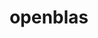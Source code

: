---
title: "openblas"
layout: cache
categories: [package, develop]
meta: {"compilers": ["apple-clang@16.0.0", "apple-clang@17.0.0", "gcc@11.1.0", "gcc@11.4.0", "gcc@12.3.0", "gcc@13.2.0", "gcc@13.3.0", "gcc@7.5.0", "gcc@9.4.0", "intel-oneapi-compilers@2025.1.0"], "num_specs": 242, "num_specs_by_stack": {"build_systems": 2, "data-vis-sdk": 19, "e4s": 6, "e4s-neoverse-v2": 36, "e4s-oneapi": 46, "e4s-rocm-external": 18, "hep": 19, "ml-darwin-aarch64-mps": 22, "ml-linux-aarch64-cpu": 19, "ml-linux-aarch64-cuda": 19, "ml-linux-x86_64-cpu": 19, "ml-linux-x86_64-cuda": 19, "ml-linux-x86_64-rocm": 3, "radiuss": 2, "root": 242, "tutorial": 59}, "oss": ["sequoia", "ubuntu18.04", "ubuntu20.04", "ubuntu22.04", "ubuntu24.04"], "platforms": ["darwin", "linux"], "stacks": ["build_systems", "data-vis-sdk", "e4s", "e4s-neoverse-v2", "e4s-oneapi", "e4s-rocm-external", "hep", "ml-darwin-aarch64-mps", "ml-linux-aarch64-cpu", "ml-linux-aarch64-cuda", "ml-linux-x86_64-cpu", "ml-linux-x86_64-cuda", "ml-linux-x86_64-rocm", "radiuss", "root", "tutorial"], "targets": ["aarch64", "neoverse_v2", "x86_64_v3"], "versions": ["0.3.29", "0.3.30"]}
spec_details: [{"compiler": "intel-oneapi-compilers@2025.1.0", "hash": "25smpz3oulbsar37scy6a2qhbrsk2waz", "os": "ubuntu22.04", "platform": "linux", "size": "-", "stacks": ["e4s-oneapi", "root"], "target": "x86_64_v3", "variants": ["~bignuma", "build_system=makefile", "~consistent_fpcsr", "+dynamic_dispatch", "+fortran", "~ilp64", "+locking", "+pic", "+shared", "symbol_suffix=none", "threads=openmp"], "versions": ["0.3.29"]}, {"compiler": "gcc@11.4.0", "hash": "26h64pcdr3k456424ueuvjtcdpxtq3d5", "os": "ubuntu22.04", "platform": "linux", "size": "-", "stacks": ["hep", "root", "tutorial"], "target": "x86_64_v3", "variants": ["~bignuma", "build_system=makefile", "~consistent_fpcsr", "+dynamic_dispatch", "+fortran", "~ilp64", "+locking", "+pic", "+shared", "symbol_suffix=none", "threads=none"], "versions": ["0.3.29"]}, {"compiler": "gcc@13.2.0", "hash": "275yg7vsiz4unfhbbjrwjqc6grbzm2sv", "os": "ubuntu24.04", "platform": "linux", "size": "-", "stacks": ["ml-linux-aarch64-cpu", "ml-linux-aarch64-cuda", "root"], "target": "aarch64", "variants": ["~bignuma", "build_system=makefile", "~consistent_fpcsr", "+dynamic_dispatch", "+fortran", "~ilp64", "+locking", "+pic", "+shared", "symbol_suffix=none", "threads=none"], "versions": ["0.3.30"]}, {"compiler": "gcc@11.4.0", "hash": "2g6kpiip3saf2kzqdmsdreku5oyen22g", "os": "ubuntu22.04", "platform": "linux", "size": "-", "stacks": ["e4s-rocm-external", "root"], "target": "x86_64_v3", "variants": ["~bignuma", "build_system=makefile", "~consistent_fpcsr", "+dynamic_dispatch", "+fortran", "~ilp64", "+locking", "+pic", "+shared", "symbol_suffix=none", "threads=openmp"], "versions": ["0.3.29"]}, {"compiler": "gcc@11.4.0", "hash": "2h4lhknph4awqjykb4b35yttymsxdkri", "os": "ubuntu22.04", "platform": "linux", "size": "-", "stacks": ["e4s-neoverse-v2", "root"], "target": "neoverse_v2", "variants": ["~bignuma", "build_system=makefile", "~consistent_fpcsr", "+dynamic_dispatch", "+fortran", "~ilp64", "+locking", "+pic", "+shared", "symbol_suffix=none", "threads=openmp"], "versions": ["0.3.29"]}, {"compiler": "gcc@13.2.0", "hash": "2huqdbahgu3kdf4r2tjc2lhrxfvqto3b", "os": "ubuntu24.04", "platform": "linux", "size": "-", "stacks": ["ml-linux-aarch64-cpu", "ml-linux-aarch64-cuda", "root"], "target": "aarch64", "variants": ["~bignuma", "build_system=makefile", "~consistent_fpcsr", "+dynamic_dispatch", "+fortran", "~ilp64", "+locking", "+pic", "+shared", "symbol_suffix=none", "threads=none"], "versions": ["0.3.29"]}, {"compiler": "gcc@12.3.0", "hash": "2pz6xtejhxg3ltwrgbdzgyhmrmo5aeud", "os": "ubuntu22.04", "platform": "linux", "size": "-", "stacks": ["root", "tutorial"], "target": "x86_64_v3", "variants": ["~bignuma", "build_system=makefile", "~consistent_fpcsr", "+dynamic_dispatch", "+fortran", "~ilp64", "+locking", "+pic", "+shared", "symbol_suffix=none", "threads=openmp"], "versions": ["0.3.29"]}, {"compiler": "gcc@13.2.0", "hash": "2x4be3bh7ep5hjbjkmjjdir56olhtypb", "os": "ubuntu24.04", "platform": "linux", "size": "-", "stacks": ["ml-linux-aarch64-cpu", "ml-linux-aarch64-cuda", "root"], "target": "aarch64", "variants": ["~bignuma", "build_system=makefile", "~consistent_fpcsr", "+dynamic_dispatch", "+fortran", "~ilp64", "+locking", "+pic", "+shared", "symbol_suffix=none", "threads=none"], "versions": ["0.3.29"]}, {"compiler": "gcc@12.3.0", "hash": "3h6akcj4utqwv5w6jnq7ff7cyth7alao", "os": "ubuntu22.04", "platform": "linux", "size": "-", "stacks": ["root", "tutorial"], "target": "x86_64_v3", "variants": ["~bignuma", "build_system=makefile", "~consistent_fpcsr", "+dynamic_dispatch", "+fortran", "~ilp64", "+locking", "+pic", "+shared", "symbol_suffix=none", "threads=none"], "versions": ["0.3.29"]}, {"compiler": "intel-oneapi-compilers@2025.1.0", "hash": "3hja5bdj5hkqjplndutckn2xf76i2qxk", "os": "ubuntu22.04", "platform": "linux", "size": "-", "stacks": ["e4s-oneapi", "root"], "target": "x86_64_v3", "variants": ["~bignuma", "build_system=makefile", "~consistent_fpcsr", "+dynamic_dispatch", "+fortran", "~ilp64", "+locking", "+pic", "~shared", "symbol_suffix=none", "threads=openmp"], "versions": ["0.3.29"]}, {"compiler": "intel-oneapi-compilers@2025.1.0", "hash": "3kivwm2thzle44d37y3yu7kji2udkn32", "os": "ubuntu22.04", "platform": "linux", "size": "-", "stacks": ["e4s-oneapi", "root"], "target": "x86_64_v3", "variants": ["~bignuma", "build_system=makefile", "~consistent_fpcsr", "+dynamic_dispatch", "+fortran", "~ilp64", "+locking", "+pic", "~shared", "symbol_suffix=none", "threads=openmp"], "versions": ["0.3.29"]}, {"compiler": "gcc@12.3.0", "hash": "3lybcq3hy5jewhf52e5bbpabvmdy5uwq", "os": "ubuntu22.04", "platform": "linux", "size": "-", "stacks": ["root", "tutorial"], "target": "x86_64_v3", "variants": ["~bignuma", "build_system=makefile", "~consistent_fpcsr", "+dynamic_dispatch", "+fortran", "~ilp64", "+locking", "+pic", "+shared", "symbol_suffix=none", "threads=none"], "versions": ["0.3.29"]}, {"compiler": "gcc@11.4.0", "hash": "3okm4tqcz5c2v3c3iie2zwym2ki3vv26", "os": "ubuntu22.04", "platform": "linux", "size": "-", "stacks": ["e4s-neoverse-v2", "root"], "target": "neoverse_v2", "variants": ["~bignuma", "build_system=makefile", "~consistent_fpcsr", "+dynamic_dispatch", "+fortran", "~ilp64", "+locking", "+pic", "+shared", "symbol_suffix=none", "threads=openmp"], "versions": ["0.3.29"]}, {"compiler": "gcc@11.1.0", "hash": "3xm4selshu5dd634oes2cnptbc2vsqa4", "os": "ubuntu20.04", "platform": "linux", "size": "-", "stacks": ["data-vis-sdk", "root"], "target": "x86_64_v3", "variants": ["~bignuma", "build_system=makefile", "~consistent_fpcsr", "+dynamic_dispatch", "+fortran", "~ilp64", "+locking", "+pic", "+shared", "symbol_suffix=none", "threads=none"], "versions": ["0.3.30"]}, {"compiler": "intel-oneapi-compilers@2025.1.0", "hash": "3xtyzmujhqd6rhsmt375lx4hubfcnupp", "os": "ubuntu22.04", "platform": "linux", "size": "-", "stacks": ["e4s-oneapi", "root"], "target": "x86_64_v3", "variants": ["~bignuma", "build_system=makefile", "~consistent_fpcsr", "+dynamic_dispatch", "+fortran", "~ilp64", "+locking", "+pic", "+shared", "symbol_suffix=none", "threads=openmp"], "versions": ["0.3.29"]}, {"compiler": "intel-oneapi-compilers@2025.1.0", "hash": "3zvommsjeljdjvw34madhjk2r5a3dy7n", "os": "ubuntu22.04", "platform": "linux", "size": "-", "stacks": ["e4s-oneapi", "root"], "target": "x86_64_v3", "variants": ["~bignuma", "build_system=makefile", "~consistent_fpcsr", "+dynamic_dispatch", "+fortran", "~ilp64", "+locking", "+pic", "~shared", "symbol_suffix=none", "threads=openmp"], "versions": ["0.3.29"]}, {"compiler": "gcc@13.2.0", "hash": "43llcqcv7byuxl22plvh5bio752zvfkx", "os": "ubuntu24.04", "platform": "linux", "size": "-", "stacks": ["ml-linux-x86_64-cpu", "ml-linux-x86_64-cuda", "root"], "target": "x86_64_v3", "variants": ["~bignuma", "build_system=makefile", "~consistent_fpcsr", "+dynamic_dispatch", "+fortran", "~ilp64", "+locking", "+pic", "+shared", "symbol_suffix=none", "threads=none"], "versions": ["0.3.29"]}, {"compiler": "intel-oneapi-compilers@2025.1.0", "hash": "44fbsltkf7ajpu3fzttub2yd2azeuv2i", "os": "ubuntu22.04", "platform": "linux", "size": "-", "stacks": ["e4s-oneapi", "root"], "target": "x86_64_v3", "variants": ["~bignuma", "build_system=makefile", "~consistent_fpcsr", "+dynamic_dispatch", "+fortran", "~ilp64", "+locking", "+pic", "+shared", "symbol_suffix=none", "threads=openmp"], "versions": ["0.3.29"]}, {"compiler": "intel-oneapi-compilers@2025.1.0", "hash": "4542hvt4chsgwqoswms7yycdxbem4vu5", "os": "ubuntu22.04", "platform": "linux", "size": "-", "stacks": ["e4s-oneapi", "root"], "target": "x86_64_v3", "variants": ["~bignuma", "build_system=makefile", "~consistent_fpcsr", "+dynamic_dispatch", "+fortran", "~ilp64", "+locking", "+pic", "+shared", "symbol_suffix=none", "threads=openmp"], "versions": ["0.3.29"]}, {"compiler": "gcc@11.1.0", "hash": "47qeqxb4r6lwr6ucsfcp4zb453emsrum", "os": "ubuntu20.04", "platform": "linux", "size": "-", "stacks": ["data-vis-sdk", "root"], "target": "x86_64_v3", "variants": ["~bignuma", "build_system=makefile", "~consistent_fpcsr", "+dynamic_dispatch", "+fortran", "~ilp64", "+locking", "+pic", "+shared", "symbol_suffix=none", "threads=none"], "versions": ["0.3.29"]}, {"compiler": "intel-oneapi-compilers@2025.1.0", "hash": "4f42abhw3w4reh4zydfak74kwwz3byxk", "os": "ubuntu22.04", "platform": "linux", "size": "-", "stacks": ["e4s-oneapi", "root"], "target": "x86_64_v3", "variants": ["~bignuma", "build_system=makefile", "~consistent_fpcsr", "+dynamic_dispatch", "+fortran", "~ilp64", "+locking", "+pic", "~shared", "symbol_suffix=none", "threads=openmp"], "versions": ["0.3.30"]}, {"compiler": "gcc@11.4.0", "hash": "4gm4vh7ipc47rszw7see5uonghhkpyrb", "os": "ubuntu22.04", "platform": "linux", "size": "-", "stacks": ["hep", "root", "tutorial"], "target": "x86_64_v3", "variants": ["~bignuma", "build_system=makefile", "~consistent_fpcsr", "+dynamic_dispatch", "+fortran", "~ilp64", "+locking", "+pic", "+shared", "symbol_suffix=none", "threads=none"], "versions": ["0.3.29"]}, {"compiler": "gcc@12.3.0", "hash": "4im55an3n7zahw23vacgdvg5vfhwg6qd", "os": "ubuntu22.04", "platform": "linux", "size": "-", "stacks": ["root", "tutorial"], "target": "x86_64_v3", "variants": ["~bignuma", "build_system=makefile", "~consistent_fpcsr", "+dynamic_dispatch", "+fortran", "~ilp64", "+locking", "+pic", "+shared", "symbol_suffix=none", "threads=openmp"], "versions": ["0.3.29"]}, {"compiler": "gcc@13.2.0", "hash": "4ks5bla6kqz4uzrl5jphd666p6lnwks2", "os": "ubuntu24.04", "platform": "linux", "size": "-", "stacks": ["ml-linux-x86_64-cpu", "ml-linux-x86_64-cuda", "root"], "target": "x86_64_v3", "variants": ["~bignuma", "build_system=makefile", "~consistent_fpcsr", "+dynamic_dispatch", "+fortran", "~ilp64", "+locking", "+pic", "+shared", "symbol_suffix=none", "threads=none"], "versions": ["0.3.29"]}, {"compiler": "apple-clang@17.0.0", "hash": "4tfdxthm2beu5bivknqdp6kn4arwjgxl", "os": "sequoia", "platform": "darwin", "size": "-", "stacks": ["ml-darwin-aarch64-mps", "root"], "target": "aarch64", "variants": ["~bignuma", "build_system=makefile", "~consistent_fpcsr", "+dynamic_dispatch", "~fortran", "~ilp64", "+locking", "patches:=ec84ed5", "+pic", "+shared", "symbol_suffix=none", "threads=none"], "versions": ["0.3.30"]}, {"compiler": "gcc@11.1.0", "hash": "52qqlgapcu4hi7la55qa76zlq25mdqxb", "os": "ubuntu20.04", "platform": "linux", "size": "-", "stacks": ["data-vis-sdk", "root"], "target": "x86_64_v3", "variants": ["~bignuma", "build_system=makefile", "~consistent_fpcsr", "+dynamic_dispatch", "+fortran", "~ilp64", "+locking", "+pic", "+shared", "symbol_suffix=none", "threads=none"], "versions": ["0.3.29"]}, {"compiler": "gcc@11.1.0", "hash": "54hr52epvcezftea7gyfp4dlcpwnguod", "os": "ubuntu20.04", "platform": "linux", "size": "-", "stacks": ["data-vis-sdk", "root"], "target": "x86_64_v3", "variants": ["~bignuma", "build_system=makefile", "~consistent_fpcsr", "+dynamic_dispatch", "+fortran", "~ilp64", "+locking", "+pic", "+shared", "symbol_suffix=none", "threads=none"], "versions": ["0.3.29"]}, {"compiler": "intel-oneapi-compilers@2025.1.0", "hash": "55tlipuccagbgwh6ohq6wqdbd734nkdw", "os": "ubuntu22.04", "platform": "linux", "size": "-", "stacks": ["e4s-oneapi", "root"], "target": "x86_64_v3", "variants": ["~bignuma", "build_system=makefile", "~consistent_fpcsr", "+dynamic_dispatch", "+fortran", "~ilp64", "+locking", "+pic", "+shared", "symbol_suffix=none", "threads=openmp"], "versions": ["0.3.30"]}, {"compiler": "intel-oneapi-compilers@2025.1.0", "hash": "5bkea5fd6itojzroq7y3raljyerzursp", "os": "ubuntu22.04", "platform": "linux", "size": "-", "stacks": ["e4s-oneapi", "root"], "target": "x86_64_v3", "variants": ["~bignuma", "build_system=makefile", "~consistent_fpcsr", "+dynamic_dispatch", "+fortran", "~ilp64", "+locking", "+pic", "+shared", "symbol_suffix=none", "threads=openmp"], "versions": ["0.3.29"]}, {"compiler": "gcc@12.3.0", "hash": "5cshsdpmzvc2nfkxyogfz3aym7px6xap", "os": "ubuntu22.04", "platform": "linux", "size": "-", "stacks": ["root", "tutorial"], "target": "x86_64_v3", "variants": ["~bignuma", "build_system=makefile", "~consistent_fpcsr", "+dynamic_dispatch", "+fortran", "~ilp64", "+locking", "+pic", "+shared", "symbol_suffix=none", "threads=none"], "versions": ["0.3.30"]}, {"compiler": "gcc@11.4.0", "hash": "5lezmwephwww5kukyghx543talnqw4rt", "os": "ubuntu22.04", "platform": "linux", "size": "-", "stacks": ["e4s", "e4s-rocm-external", "root"], "target": "x86_64_v3", "variants": ["~bignuma", "build_system=makefile", "~consistent_fpcsr", "+dynamic_dispatch", "+fortran", "~ilp64", "+locking", "+pic", "+shared", "symbol_suffix=none", "threads=openmp"], "versions": ["0.3.30"]}, {"compiler": "gcc@11.4.0", "hash": "5mhg7rncw56do6vz3zkirvkjws6xf7xf", "os": "ubuntu22.04", "platform": "linux", "size": "-", "stacks": ["e4s-rocm-external", "root"], "target": "x86_64_v3", "variants": ["~bignuma", "build_system=makefile", "~consistent_fpcsr", "+dynamic_dispatch", "+fortran", "~ilp64", "+locking", "+pic", "+shared", "symbol_suffix=none", "threads=openmp"], "versions": ["0.3.29"]}, {"compiler": "gcc@11.4.0", "hash": "5mvbascfbkvp4nblpwqvcrnnzq67jg2t", "os": "ubuntu22.04", "platform": "linux", "size": "-", "stacks": ["e4s-neoverse-v2", "root"], "target": "neoverse_v2", "variants": ["~bignuma", "build_system=makefile", "~consistent_fpcsr", "+dynamic_dispatch", "+fortran", "~ilp64", "+locking", "+pic", "+shared", "symbol_suffix=none", "threads=openmp"], "versions": ["0.3.29"]}, {"compiler": "apple-clang@16.0.0", "hash": "5mxnztcm37lrdfsaxcrowmq3qgtwodsw", "os": "sequoia", "platform": "darwin", "size": "-", "stacks": ["ml-darwin-aarch64-mps", "root"], "target": "aarch64", "variants": ["~bignuma", "build_system=makefile", "~consistent_fpcsr", "+dynamic_dispatch", "~fortran", "~ilp64", "+locking", "patches:=1a2401f", "+pic", "+shared", "symbol_suffix=none", "threads=none"], "versions": ["0.3.29"]}, {"compiler": "gcc@13.3.0", "hash": "5nijkpxanl2djjkdo2j3qtpbuhztmddf", "os": "ubuntu24.04", "platform": "linux", "size": "-", "stacks": ["ml-linux-aarch64-cpu", "ml-linux-aarch64-cuda", "root"], "target": "aarch64", "variants": ["~bignuma", "build_system=makefile", "~consistent_fpcsr", "+dynamic_dispatch", "+fortran", "~ilp64", "+locking", "+pic", "+shared", "symbol_suffix=none", "threads=none"], "versions": ["0.3.30"]}, {"compiler": "gcc@11.4.0", "hash": "5nuprsbwhuteg77cusnj57cj3bitfmpa", "os": "ubuntu22.04", "platform": "linux", "size": "-", "stacks": ["e4s-neoverse-v2", "root"], "target": "neoverse_v2", "variants": ["~bignuma", "build_system=makefile", "~consistent_fpcsr", "+dynamic_dispatch", "+fortran", "~ilp64", "+locking", "+pic", "+shared", "symbol_suffix=none", "threads=openmp"], "versions": ["0.3.29"]}, {"compiler": "gcc@11.4.0", "hash": "5q2obyebfdrnkztnc4mjfxpapixhphbb", "os": "ubuntu22.04", "platform": "linux", "size": "-", "stacks": ["e4s", "root"], "target": "x86_64_v3", "variants": ["~bignuma", "build_system=makefile", "~consistent_fpcsr", "+dynamic_dispatch", "+fortran", "~ilp64", "+locking", "+pic", "~shared", "symbol_suffix=none", "threads=openmp"], "versions": ["0.3.30"]}, {"compiler": "gcc@11.4.0", "hash": "5w4xn6lad3vdzsobtjnp3gos332toovv", "os": "ubuntu22.04", "platform": "linux", "size": "-", "stacks": ["e4s-neoverse-v2", "root"], "target": "neoverse_v2", "variants": ["~bignuma", "build_system=makefile", "~consistent_fpcsr", "+dynamic_dispatch", "+fortran", "~ilp64", "+locking", "+pic", "~shared", "symbol_suffix=none", "threads=openmp"], "versions": ["0.3.29"]}, {"compiler": "gcc@11.4.0", "hash": "6dp5jk34t2yc54tihbdk3c55aknandxl", "os": "ubuntu22.04", "platform": "linux", "size": "-", "stacks": ["e4s-neoverse-v2", "root"], "target": "neoverse_v2", "variants": ["~bignuma", "build_system=makefile", "~consistent_fpcsr", "+dynamic_dispatch", "+fortran", "~ilp64", "+locking", "+pic", "~shared", "symbol_suffix=none", "threads=openmp"], "versions": ["0.3.30"]}, {"compiler": "intel-oneapi-compilers@2025.1.0", "hash": "6eo4ora47juqaxmnush3afi64qpfjuau", "os": "ubuntu22.04", "platform": "linux", "size": "-", "stacks": ["e4s-oneapi", "root"], "target": "x86_64_v3", "variants": ["~bignuma", "build_system=makefile", "~consistent_fpcsr", "+dynamic_dispatch", "+fortran", "~ilp64", "+locking", "+pic", "~shared", "symbol_suffix=none", "threads=openmp"], "versions": ["0.3.29"]}, {"compiler": "intel-oneapi-compilers@2025.1.0", "hash": "6gbjsb72ueug32tzvdkn5dkq6vprxioj", "os": "ubuntu22.04", "platform": "linux", "size": "-", "stacks": ["e4s-oneapi", "root"], "target": "x86_64_v3", "variants": ["~bignuma", "build_system=makefile", "~consistent_fpcsr", "+dynamic_dispatch", "+fortran", "~ilp64", "+locking", "+pic", "+shared", "symbol_suffix=none", "threads=openmp"], "versions": ["0.3.29"]}, {"compiler": "gcc@11.1.0", "hash": "6gdzuregh7w4b2gpcoiaaomrvvxaeuwb", "os": "ubuntu20.04", "platform": "linux", "size": "-", "stacks": ["data-vis-sdk", "root"], "target": "x86_64_v3", "variants": ["~bignuma", "build_system=makefile", "~consistent_fpcsr", "+dynamic_dispatch", "+fortran", "~ilp64", "+locking", "+pic", "+shared", "symbol_suffix=none", "threads=none"], "versions": ["0.3.30"]}, {"compiler": "gcc@13.2.0", "hash": "6hbpujqcxdmzygnsvtrze2tyi3djsnrz", "os": "ubuntu24.04", "platform": "linux", "size": "-", "stacks": ["ml-linux-aarch64-cpu", "ml-linux-aarch64-cuda", "root"], "target": "aarch64", "variants": ["~bignuma", "build_system=makefile", "~consistent_fpcsr", "+dynamic_dispatch", "+fortran", "~ilp64", "+locking", "+pic", "+shared", "symbol_suffix=none", "threads=none"], "versions": ["0.3.29"]}, {"compiler": "gcc@11.4.0", "hash": "6nguvky6y75yjg2wghohyuhwymypjwli", "os": "ubuntu22.04", "platform": "linux", "size": "-", "stacks": ["e4s-neoverse-v2", "root"], "target": "neoverse_v2", "variants": ["~bignuma", "build_system=makefile", "~consistent_fpcsr", "+dynamic_dispatch", "+fortran", "~ilp64", "+locking", "+pic", "+shared", "symbol_suffix=none", "threads=openmp"], "versions": ["0.3.29"]}, {"compiler": "gcc@11.4.0", "hash": "6nsslykzeo5xkb4x7atggkzusxzrbj6w", "os": "ubuntu22.04", "platform": "linux", "size": "-", "stacks": ["hep", "root", "tutorial"], "target": "x86_64_v3", "variants": ["~bignuma", "build_system=makefile", "~consistent_fpcsr", "+dynamic_dispatch", "+fortran", "~ilp64", "+locking", "+pic", "+shared", "symbol_suffix=none", "threads=none"], "versions": ["0.3.29"]}, {"compiler": "gcc@11.4.0", "hash": "6td3ukyejz734z3r7iq72bzfxrm4oi5a", "os": "ubuntu22.04", "platform": "linux", "size": "-", "stacks": ["e4s-neoverse-v2", "root"], "target": "neoverse_v2", "variants": ["~bignuma", "build_system=makefile", "~consistent_fpcsr", "+dynamic_dispatch", "+fortran", "~ilp64", "+locking", "+pic", "~shared", "symbol_suffix=none", "threads=openmp"], "versions": ["0.3.29"]}, {"compiler": "gcc@11.4.0", "hash": "6uuxskqfrskesrxerhlv5ecyadi3h36u", "os": "ubuntu22.04", "platform": "linux", "size": "-", "stacks": ["e4s-neoverse-v2", "root"], "target": "neoverse_v2", "variants": ["~bignuma", "build_system=makefile", "~consistent_fpcsr", "+dynamic_dispatch", "+fortran", "~ilp64", "+locking", "+pic", "+shared", "symbol_suffix=none", "threads=openmp"], "versions": ["0.3.29"]}, {"compiler": "gcc@12.3.0", "hash": "6xnduqa2v3uvhvrou2kalu5wlexbuud5", "os": "ubuntu22.04", "platform": "linux", "size": "-", "stacks": ["root", "tutorial"], "target": "x86_64_v3", "variants": ["~bignuma", "build_system=makefile", "~consistent_fpcsr", "+dynamic_dispatch", "+fortran", "~ilp64", "+locking", "+pic", "+shared", "symbol_suffix=none", "threads=none"], "versions": ["0.3.29"]}, {"compiler": "gcc@11.4.0", "hash": "6y4srbhr673sxs3bcepszrnn5ynjolso", "os": "ubuntu22.04", "platform": "linux", "size": "-", "stacks": ["hep", "root", "tutorial"], "target": "x86_64_v3", "variants": ["~bignuma", "build_system=makefile", "~consistent_fpcsr", "+dynamic_dispatch", "+fortran", "~ilp64", "+locking", "+pic", "+shared", "symbol_suffix=none", "threads=none"], "versions": ["0.3.29"]}, {"compiler": "intel-oneapi-compilers@2025.1.0", "hash": "734gtu2dlrsvybcqaoxk7ra33utph56o", "os": "ubuntu22.04", "platform": "linux", "size": "-", "stacks": ["e4s-oneapi", "root"], "target": "x86_64_v3", "variants": ["~bignuma", "build_system=makefile", "~consistent_fpcsr", "+dynamic_dispatch", "+fortran", "~ilp64", "+locking", "+pic", "+shared", "symbol_suffix=none", "threads=openmp"], "versions": ["0.3.29"]}, {"compiler": "gcc@13.2.0", "hash": "75j2hllioyssw22gz6it4emtsuqg2vlv", "os": "ubuntu24.04", "platform": "linux", "size": "-", "stacks": ["ml-linux-x86_64-cpu", "ml-linux-x86_64-cuda", "root"], "target": "x86_64_v3", "variants": ["~bignuma", "build_system=makefile", "~consistent_fpcsr", "+dynamic_dispatch", "+fortran", "~ilp64", "+locking", "+pic", "+shared", "symbol_suffix=none", "threads=none"], "versions": ["0.3.29"]}, {"compiler": "gcc@11.4.0", "hash": "75xvg3tcmlms34cvucix7pkozsktachj", "os": "ubuntu22.04", "platform": "linux", "size": "-", "stacks": ["e4s-rocm-external", "root"], "target": "x86_64_v3", "variants": ["~bignuma", "build_system=makefile", "~consistent_fpcsr", "+dynamic_dispatch", "+fortran", "~ilp64", "+locking", "+pic", "+shared", "symbol_suffix=none", "threads=openmp"], "versions": ["0.3.29"]}, {"compiler": "gcc@11.4.0", "hash": "77haeboy74aw25ppazorgiman2aedjjp", "os": "ubuntu22.04", "platform": "linux", "size": "-", "stacks": ["hep", "root", "tutorial"], "target": "x86_64_v3", "variants": ["~bignuma", "build_system=makefile", "~consistent_fpcsr", "+dynamic_dispatch", "+fortran", "~ilp64", "+locking", "+pic", "+shared", "symbol_suffix=none", "threads=none"], "versions": ["0.3.29"]}, {"compiler": "apple-clang@16.0.0", "hash": "7brg4fvljty4fd3ts2rks2tf2fz4tpzf", "os": "sequoia", "platform": "darwin", "size": "-", "stacks": ["ml-darwin-aarch64-mps", "root"], "target": "aarch64", "variants": ["~bignuma", "build_system=makefile", "~consistent_fpcsr", "+dynamic_dispatch", "~fortran", "~ilp64", "+locking", "patches:=1a2401f", "+pic", "+shared", "symbol_suffix=none", "threads=none"], "versions": ["0.3.29"]}, {"compiler": "gcc@11.1.0", "hash": "7kehek23a5p65yhnsslry7zi3z3ydybb", "os": "ubuntu20.04", "platform": "linux", "size": "-", "stacks": ["data-vis-sdk", "root"], "target": "x86_64_v3", "variants": ["~bignuma", "build_system=makefile", "~consistent_fpcsr", "+dynamic_dispatch", "+fortran", "~ilp64", "+locking", "+pic", "+shared", "symbol_suffix=none", "threads=none"], "versions": ["0.3.29"]}, {"compiler": "gcc@11.4.0", "hash": "7mbo3d36wi2oc4b6jqtl5qvf3ebnre7m", "os": "ubuntu22.04", "platform": "linux", "size": "-", "stacks": ["e4s-rocm-external", "root"], "target": "x86_64_v3", "variants": ["~bignuma", "build_system=makefile", "~consistent_fpcsr", "+dynamic_dispatch", "+fortran", "~ilp64", "+locking", "+pic", "+shared", "symbol_suffix=none", "threads=openmp"], "versions": ["0.3.29"]}, {"compiler": "gcc@11.4.0", "hash": "7oc2ukg4ptkkthzhi7bkeomw2f6sbzj5", "os": "ubuntu22.04", "platform": "linux", "size": "-", "stacks": ["e4s-neoverse-v2", "root"], "target": "neoverse_v2", "variants": ["~bignuma", "build_system=makefile", "~consistent_fpcsr", "+dynamic_dispatch", "+fortran", "~ilp64", "+locking", "+pic", "+shared", "symbol_suffix=none", "threads=openmp"], "versions": ["0.3.29"]}, {"compiler": "gcc@13.2.0", "hash": "7otbakoa6e7egvwa5kg2jq4c6zmh7sb6", "os": "ubuntu24.04", "platform": "linux", "size": "-", "stacks": ["ml-linux-aarch64-cpu", "ml-linux-aarch64-cuda", "root"], "target": "aarch64", "variants": ["~bignuma", "build_system=makefile", "~consistent_fpcsr", "+dynamic_dispatch", "+fortran", "~ilp64", "+locking", "+pic", "+shared", "symbol_suffix=none", "threads=none"], "versions": ["0.3.30"]}, {"compiler": "gcc@11.1.0", "hash": "7pil5fgcmowpqbbft5qvf7gym2eagdjv", "os": "ubuntu20.04", "platform": "linux", "size": "-", "stacks": ["data-vis-sdk", "root"], "target": "x86_64_v3", "variants": ["~bignuma", "build_system=makefile", "~consistent_fpcsr", "+dynamic_dispatch", "+fortran", "~ilp64", "+locking", "+pic", "+shared", "symbol_suffix=none", "threads=none"], "versions": ["0.3.29"]}, {"compiler": "gcc@12.3.0", "hash": "7s7a4ipcwwzspgywjfifqyr26fte5udr", "os": "ubuntu22.04", "platform": "linux", "size": "-", "stacks": ["root", "tutorial"], "target": "x86_64_v3", "variants": ["~bignuma", "build_system=makefile", "~consistent_fpcsr", "+dynamic_dispatch", "+fortran", "~ilp64", "+locking", "+pic", "+shared", "symbol_suffix=none", "threads=none"], "versions": ["0.3.29"]}, {"compiler": "gcc@11.4.0", "hash": "7ujz622d35jg6vhlc42tyq2v7saaydr3", "os": "ubuntu22.04", "platform": "linux", "size": "-", "stacks": ["e4s-neoverse-v2", "root"], "target": "neoverse_v2", "variants": ["~bignuma", "build_system=makefile", "~consistent_fpcsr", "+dynamic_dispatch", "+fortran", "~ilp64", "+locking", "+pic", "~shared", "symbol_suffix=none", "threads=openmp"], "versions": ["0.3.29"]}, {"compiler": "gcc@11.1.0", "hash": "7uq4fndqmpkdvxva7eslwkbi6voyom7s", "os": "ubuntu20.04", "platform": "linux", "size": "-", "stacks": ["data-vis-sdk", "root"], "target": "x86_64_v3", "variants": ["~bignuma", "build_system=makefile", "~consistent_fpcsr", "+dynamic_dispatch", "+fortran", "~ilp64", "+locking", "+pic", "+shared", "symbol_suffix=none", "threads=none"], "versions": ["0.3.29"]}, {"compiler": "gcc@11.4.0", "hash": "7xpzlg2msu2qmwq5nx6ej5ompcnitaie", "os": "ubuntu22.04", "platform": "linux", "size": "-", "stacks": ["e4s-neoverse-v2", "root"], "target": "neoverse_v2", "variants": ["~bignuma", "build_system=makefile", "~consistent_fpcsr", "+dynamic_dispatch", "+fortran", "~ilp64", "+locking", "+pic", "+shared", "symbol_suffix=none", "threads=openmp"], "versions": ["0.3.29"]}, {"compiler": "intel-oneapi-compilers@2025.1.0", "hash": "aaigu4n5y5mhnmtxsfgm4ldzihz6dbdz", "os": "ubuntu22.04", "platform": "linux", "size": "-", "stacks": ["e4s-oneapi", "root"], "target": "x86_64_v3", "variants": ["~bignuma", "build_system=makefile", "~consistent_fpcsr", "+dynamic_dispatch", "+fortran", "~ilp64", "+locking", "+pic", "~shared", "symbol_suffix=none", "threads=openmp"], "versions": ["0.3.29"]}, {"compiler": "apple-clang@17.0.0", "hash": "ahyjpk5e2l4annkxglvhae3xvkoneyl4", "os": "sequoia", "platform": "darwin", "size": "-", "stacks": ["ml-darwin-aarch64-mps", "root"], "target": "aarch64", "variants": ["~bignuma", "build_system=makefile", "~consistent_fpcsr", "+dynamic_dispatch", "~fortran", "~ilp64", "+locking", "+pic", "+shared", "symbol_suffix=none", "threads=none"], "versions": ["0.3.30"]}, {"compiler": "gcc@13.2.0", "hash": "ajwm6pjug3bw6nltpionryzpq6dborzh", "os": "ubuntu24.04", "platform": "linux", "size": "-", "stacks": ["ml-linux-x86_64-cpu", "ml-linux-x86_64-cuda", "root"], "target": "x86_64_v3", "variants": ["~bignuma", "build_system=makefile", "~consistent_fpcsr", "+dynamic_dispatch", "+fortran", "~ilp64", "+locking", "+pic", "+shared", "symbol_suffix=none", "threads=none"], "versions": ["0.3.29"]}, {"compiler": "gcc@13.2.0", "hash": "al6zob55gexzehckqkdtowb32krwhv2n", "os": "ubuntu24.04", "platform": "linux", "size": "-", "stacks": ["ml-linux-x86_64-cpu", "ml-linux-x86_64-cuda", "root"], "target": "x86_64_v3", "variants": ["~bignuma", "build_system=makefile", "~consistent_fpcsr", "+dynamic_dispatch", "+fortran", "~ilp64", "+locking", "+pic", "+shared", "symbol_suffix=none", "threads=none"], "versions": ["0.3.29"]}, {"compiler": "apple-clang@17.0.0", "hash": "anblaml5h55qqm2vnng3v6cpksibengg", "os": "sequoia", "platform": "darwin", "size": "-", "stacks": ["ml-darwin-aarch64-mps", "root"], "target": "aarch64", "variants": ["~bignuma", "build_system=makefile", "~consistent_fpcsr", "+dynamic_dispatch", "~fortran", "~ilp64", "+locking", "patches:=1a2401f", "+pic", "+shared", "symbol_suffix=none", "threads=none"], "versions": ["0.3.29"]}, {"compiler": "gcc@12.3.0", "hash": "ax36memliowhclgnvlzuho7lop7xayro", "os": "ubuntu22.04", "platform": "linux", "size": "-", "stacks": ["root", "tutorial"], "target": "x86_64_v3", "variants": ["~bignuma", "build_system=makefile", "~consistent_fpcsr", "+dynamic_dispatch", "+fortran", "~ilp64", "+locking", "+pic", "+shared", "symbol_suffix=none", "threads=openmp"], "versions": ["0.3.29"]}, {"compiler": "gcc@11.4.0", "hash": "axj5r3alxhrfh3rz6tpr6jtpwo5jpc4l", "os": "ubuntu22.04", "platform": "linux", "size": "-", "stacks": ["e4s-neoverse-v2", "root"], "target": "neoverse_v2", "variants": ["~bignuma", "build_system=makefile", "~consistent_fpcsr", "+dynamic_dispatch", "+fortran", "~ilp64", "+locking", "+pic", "+shared", "symbol_suffix=none", "threads=openmp"], "versions": ["0.3.29"]}, {"compiler": "gcc@7.5.0", "hash": "b5movej6l7n57j7p44a2saglcgnxdngu", "os": "ubuntu18.04", "platform": "linux", "size": "-", "stacks": ["build_systems", "root"], "target": "x86_64_v3", "variants": ["~bignuma", "build_system=makefile", "~consistent_fpcsr", "+dynamic_dispatch", "+fortran", "~ilp64", "+locking", "+pic", "+shared", "symbol_suffix=none", "threads=none"], "versions": ["0.3.30"]}, {"compiler": "gcc@11.1.0", "hash": "b6oy3x7j7leq4wdqslbdfzr3jfwfgacq", "os": "ubuntu20.04", "platform": "linux", "size": "-", "stacks": ["data-vis-sdk", "root"], "target": "x86_64_v3", "variants": ["~bignuma", "build_system=makefile", "~consistent_fpcsr", "+dynamic_dispatch", "+fortran", "~ilp64", "+locking", "+pic", "+shared", "symbol_suffix=none", "threads=none"], "versions": ["0.3.29"]}, {"compiler": "gcc@12.3.0", "hash": "bdlis2ch3q4kxweidqzuv3xygoro4e6n", "os": "ubuntu22.04", "platform": "linux", "size": "-", "stacks": ["root", "tutorial"], "target": "x86_64_v3", "variants": ["~bignuma", "build_system=makefile", "~consistent_fpcsr", "+dynamic_dispatch", "+fortran", "~ilp64", "+locking", "+pic", "+shared", "symbol_suffix=none", "threads=openmp"], "versions": ["0.3.29"]}, {"compiler": "gcc@12.3.0", "hash": "bi5sletrkjobfgqkq25xyf57epcsrwne", "os": "ubuntu22.04", "platform": "linux", "size": "-", "stacks": ["root", "tutorial"], "target": "x86_64_v3", "variants": ["~bignuma", "build_system=makefile", "~consistent_fpcsr", "+dynamic_dispatch", "+fortran", "~ilp64", "+locking", "+pic", "+shared", "symbol_suffix=none", "threads=none"], "versions": ["0.3.29"]}, {"compiler": "intel-oneapi-compilers@2025.1.0", "hash": "bl6w62zrqw5sqpnhlykug4a3zp5fxqbb", "os": "ubuntu22.04", "platform": "linux", "size": "-", "stacks": ["e4s-oneapi", "root"], "target": "x86_64_v3", "variants": ["~bignuma", "build_system=makefile", "~consistent_fpcsr", "+dynamic_dispatch", "+fortran", "~ilp64", "+locking", "+pic", "~shared", "symbol_suffix=none", "threads=openmp"], "versions": ["0.3.29"]}, {"compiler": "gcc@12.3.0", "hash": "bm7diqbvekjergrp6nrbh5pahedr6akl", "os": "ubuntu22.04", "platform": "linux", "size": "-", "stacks": ["root", "tutorial"], "target": "x86_64_v3", "variants": ["~bignuma", "build_system=makefile", "~consistent_fpcsr", "+dynamic_dispatch", "+fortran", "~ilp64", "+locking", "+pic", "+shared", "symbol_suffix=none", "threads=openmp"], "versions": ["0.3.30"]}, {"compiler": "gcc@11.4.0", "hash": "bn5oxedocqn4hr5h4o3zhe5su2hjhxy4", "os": "ubuntu22.04", "platform": "linux", "size": "-", "stacks": ["e4s-neoverse-v2", "root"], "target": "neoverse_v2", "variants": ["~bignuma", "build_system=makefile", "~consistent_fpcsr", "+dynamic_dispatch", "+fortran", "~ilp64", "+locking", "+pic", "+shared", "symbol_suffix=none", "threads=openmp"], "versions": ["0.3.29"]}, {"compiler": "gcc@11.4.0", "hash": "bprvsudtefl6mz3lczoxdxo5enhidocj", "os": "ubuntu22.04", "platform": "linux", "size": "-", "stacks": ["e4s-neoverse-v2", "root"], "target": "neoverse_v2", "variants": ["~bignuma", "build_system=makefile", "~consistent_fpcsr", "+dynamic_dispatch", "+fortran", "~ilp64", "+locking", "+pic", "~shared", "symbol_suffix=none", "threads=openmp"], "versions": ["0.3.29"]}, {"compiler": "gcc@12.3.0", "hash": "bt75zx7kfykqi4frt7vy6cnzgntc7kox", "os": "ubuntu22.04", "platform": "linux", "size": "-", "stacks": ["root", "tutorial"], "target": "x86_64_v3", "variants": ["~bignuma", "build_system=makefile", "~consistent_fpcsr", "+dynamic_dispatch", "+fortran", "~ilp64", "+locking", "+pic", "+shared", "symbol_suffix=none", "threads=none"], "versions": ["0.3.29"]}, {"compiler": "gcc@11.4.0", "hash": "btkgcilt2bxxh3dq2l32yx6htoidmapu", "os": "ubuntu22.04", "platform": "linux", "size": "-", "stacks": ["e4s-neoverse-v2", "root"], "target": "neoverse_v2", "variants": ["~bignuma", "build_system=makefile", "~consistent_fpcsr", "+dynamic_dispatch", "+fortran", "~ilp64", "+locking", "+pic", "+shared", "symbol_suffix=none", "threads=openmp"], "versions": ["0.3.29"]}, {"compiler": "gcc@13.2.0", "hash": "by4elb4mhcxhwonxosmoo5wd4ssnftbd", "os": "ubuntu24.04", "platform": "linux", "size": "-", "stacks": ["ml-linux-aarch64-cpu", "ml-linux-aarch64-cuda", "root"], "target": "aarch64", "variants": ["~bignuma", "build_system=makefile", "~consistent_fpcsr", "+dynamic_dispatch", "+fortran", "~ilp64", "+locking", "+pic", "+shared", "symbol_suffix=none", "threads=none"], "versions": ["0.3.29"]}, {"compiler": "gcc@11.1.0", "hash": "c5ynkse6kdicl4v5szebozm2o5c5jtk4", "os": "ubuntu20.04", "platform": "linux", "size": "-", "stacks": ["data-vis-sdk", "root"], "target": "x86_64_v3", "variants": ["~bignuma", "build_system=makefile", "~consistent_fpcsr", "+dynamic_dispatch", "+fortran", "~ilp64", "+locking", "+pic", "+shared", "symbol_suffix=none", "threads=none"], "versions": ["0.3.29"]}, {"compiler": "gcc@13.2.0", "hash": "cayrgnljlfv6jt4wu6phwknlw3tbkv5b", "os": "ubuntu24.04", "platform": "linux", "size": "-", "stacks": ["ml-linux-aarch64-cpu", "ml-linux-aarch64-cuda", "root"], "target": "aarch64", "variants": ["~bignuma", "build_system=makefile", "~consistent_fpcsr", "+dynamic_dispatch", "+fortran", "~ilp64", "+locking", "+pic", "+shared", "symbol_suffix=none", "threads=none"], "versions": ["0.3.29"]}, {"compiler": "gcc@11.4.0", "hash": "cb762hzck7v3oi54bqsh5zyv7p7f5hzp", "os": "ubuntu22.04", "platform": "linux", "size": "-", "stacks": ["e4s-neoverse-v2", "root"], "target": "neoverse_v2", "variants": ["~bignuma", "build_system=makefile", "~consistent_fpcsr", "+dynamic_dispatch", "+fortran", "~ilp64", "+locking", "+pic", "~shared", "symbol_suffix=none", "threads=openmp"], "versions": ["0.3.29"]}, {"compiler": "gcc@13.2.0", "hash": "cclcsknrc575zxa2niqhpjtzg2dgoe5t", "os": "ubuntu24.04", "platform": "linux", "size": "-", "stacks": ["ml-linux-aarch64-cpu", "ml-linux-aarch64-cuda", "root"], "target": "aarch64", "variants": ["~bignuma", "build_system=makefile", "~consistent_fpcsr", "+dynamic_dispatch", "+fortran", "~ilp64", "+locking", "+pic", "+shared", "symbol_suffix=none", "threads=none"], "versions": ["0.3.29"]}, {"compiler": "gcc@13.2.0", "hash": "cekitmbqfs24cbon77fthsaswjfcm5f5", "os": "ubuntu24.04", "platform": "linux", "size": "-", "stacks": ["ml-linux-aarch64-cpu", "ml-linux-aarch64-cuda", "root"], "target": "aarch64", "variants": ["~bignuma", "build_system=makefile", "~consistent_fpcsr", "+dynamic_dispatch", "+fortran", "~ilp64", "+locking", "+pic", "+shared", "symbol_suffix=none", "threads=none"], "versions": ["0.3.29"]}, {"compiler": "intel-oneapi-compilers@2025.1.0", "hash": "csnmn4t5hwfpjunnpav44fom3pvkhpxf", "os": "ubuntu22.04", "platform": "linux", "size": "-", "stacks": ["e4s-oneapi", "root"], "target": "x86_64_v3", "variants": ["~bignuma", "build_system=makefile", "~consistent_fpcsr", "+dynamic_dispatch", "+fortran", "~ilp64", "+locking", "+pic", "+shared", "symbol_suffix=none", "threads=openmp"], "versions": ["0.3.29"]}, {"compiler": "gcc@13.2.0", "hash": "d3kn3u6ftdmkuwzo4vaslvpwk64ozzfb", "os": "ubuntu24.04", "platform": "linux", "size": "-", "stacks": ["ml-linux-x86_64-cpu", "ml-linux-x86_64-cuda", "root"], "target": "x86_64_v3", "variants": ["~bignuma", "build_system=makefile", "~consistent_fpcsr", "+dynamic_dispatch", "+fortran", "~ilp64", "+locking", "+pic", "+shared", "symbol_suffix=none", "threads=none"], "versions": ["0.3.29"]}, {"compiler": "intel-oneapi-compilers@2025.1.0", "hash": "db7xzsyfq3dbpchwk5tsmdeqooqqryhc", "os": "ubuntu22.04", "platform": "linux", "size": "-", "stacks": ["e4s-oneapi", "root"], "target": "x86_64_v3", "variants": ["~bignuma", "build_system=makefile", "~consistent_fpcsr", "+dynamic_dispatch", "+fortran", "~ilp64", "+locking", "+pic", "~shared", "symbol_suffix=none", "threads=openmp"], "versions": ["0.3.29"]}, {"compiler": "gcc@12.3.0", "hash": "di45glj6bwjxm55webaxa7wzdy5dk7le", "os": "ubuntu22.04", "platform": "linux", "size": "-", "stacks": ["root", "tutorial"], "target": "x86_64_v3", "variants": ["~bignuma", "build_system=makefile", "~consistent_fpcsr", "+dynamic_dispatch", "+fortran", "~ilp64", "+locking", "+pic", "+shared", "symbol_suffix=none", "threads=openmp"], "versions": ["0.3.29"]}, {"compiler": "gcc@11.4.0", "hash": "dnpqlmsoxoe2u42whqvaqmh5pupi6p4m", "os": "ubuntu22.04", "platform": "linux", "size": "-", "stacks": ["e4s-neoverse-v2", "root"], "target": "neoverse_v2", "variants": ["~bignuma", "build_system=makefile", "~consistent_fpcsr", "+dynamic_dispatch", "+fortran", "~ilp64", "+locking", "+pic", "~shared", "symbol_suffix=none", "threads=openmp"], "versions": ["0.3.29"]}, {"compiler": "gcc@11.4.0", "hash": "dtz3hre2uxikxpjwltgcz6axjlywvvtt", "os": "ubuntu22.04", "platform": "linux", "size": "-", "stacks": ["e4s-rocm-external", "root"], "target": "x86_64_v3", "variants": ["~bignuma", "build_system=makefile", "~consistent_fpcsr", "+dynamic_dispatch", "+fortran", "~ilp64", "+locking", "+pic", "+shared", "symbol_suffix=none", "threads=openmp"], "versions": ["0.3.29"]}, {"compiler": "gcc@11.4.0", "hash": "efsylhjjfveuehipbldq2xoyh56jdbv4", "os": "ubuntu22.04", "platform": "linux", "size": "-", "stacks": ["e4s", "e4s-rocm-external", "root"], "target": "x86_64_v3", "variants": ["~bignuma", "build_system=makefile", "~consistent_fpcsr", "+dynamic_dispatch", "+fortran", "~ilp64", "+locking", "+pic", "+shared", "symbol_suffix=none", "threads=openmp"], "versions": ["0.3.30"]}, {"compiler": "gcc@11.4.0", "hash": "ehe22opw3ogrvozsazvce4xnm5b3q4gq", "os": "ubuntu22.04", "platform": "linux", "size": "-", "stacks": ["e4s-neoverse-v2", "root"], "target": "neoverse_v2", "variants": ["~bignuma", "build_system=makefile", "~consistent_fpcsr", "+dynamic_dispatch", "+fortran", "~ilp64", "+locking", "+pic", "~shared", "symbol_suffix=none", "threads=openmp"], "versions": ["0.3.29"]}, {"compiler": "intel-oneapi-compilers@2025.1.0", "hash": "eksruepaofvja3lul73cbszs44ru7cvy", "os": "ubuntu22.04", "platform": "linux", "size": "-", "stacks": ["e4s-oneapi", "root"], "target": "x86_64_v3", "variants": ["~bignuma", "build_system=makefile", "~consistent_fpcsr", "+dynamic_dispatch", "+fortran", "~ilp64", "+locking", "+pic", "+shared", "symbol_suffix=none", "threads=openmp"], "versions": ["0.3.29"]}, {"compiler": "gcc@11.4.0", "hash": "evsbgtcrl4sgkuz7knx5rlopudcntkyu", "os": "ubuntu22.04", "platform": "linux", "size": "-", "stacks": ["e4s-rocm-external", "root"], "target": "x86_64_v3", "variants": ["~bignuma", "build_system=makefile", "~consistent_fpcsr", "+dynamic_dispatch", "+fortran", "~ilp64", "+locking", "+pic", "+shared", "symbol_suffix=none", "threads=openmp"], "versions": ["0.3.29"]}, {"compiler": "apple-clang@16.0.0", "hash": "fg2mwy2xo5wyuas5v43g5dpl6rnudkyu", "os": "sequoia", "platform": "darwin", "size": "-", "stacks": ["ml-darwin-aarch64-mps", "root"], "target": "aarch64", "variants": ["~bignuma", "build_system=makefile", "~consistent_fpcsr", "+dynamic_dispatch", "~fortran", "~ilp64", "+locking", "patches:=1a2401f", "+pic", "+shared", "symbol_suffix=none", "threads=none"], "versions": ["0.3.29"]}, {"compiler": "gcc@11.4.0", "hash": "fj6cpj52apn3kkqz6y4d6ewbmgf2sjs5", "os": "ubuntu22.04", "platform": "linux", "size": "-", "stacks": ["e4s-rocm-external", "root"], "target": "x86_64_v3", "variants": ["~bignuma", "build_system=makefile", "~consistent_fpcsr", "+dynamic_dispatch", "+fortran", "~ilp64", "+locking", "+pic", "+shared", "symbol_suffix=none", "threads=openmp"], "versions": ["0.3.29"]}, {"compiler": "gcc@12.3.0", "hash": "fox5zfu4r7dwppmzebedgjybruh5o6ko", "os": "ubuntu22.04", "platform": "linux", "size": "-", "stacks": ["root", "tutorial"], "target": "x86_64_v3", "variants": ["~bignuma", "build_system=makefile", "~consistent_fpcsr", "+dynamic_dispatch", "+fortran", "~ilp64", "+locking", "+pic", "+shared", "symbol_suffix=none", "threads=openmp"], "versions": ["0.3.29"]}, {"compiler": "gcc@11.1.0", "hash": "fswpxiqtlwgaypv4u5z2vzclgaujg3ai", "os": "ubuntu20.04", "platform": "linux", "size": "-", "stacks": ["data-vis-sdk", "root"], "target": "x86_64_v3", "variants": ["~bignuma", "build_system=makefile", "~consistent_fpcsr", "+dynamic_dispatch", "+fortran", "~ilp64", "+locking", "+pic", "+shared", "symbol_suffix=none", "threads=none"], "versions": ["0.3.29"]}, {"compiler": "intel-oneapi-compilers@2025.1.0", "hash": "fwhfctuw32fcl75utlyz2iotego2cpv7", "os": "ubuntu22.04", "platform": "linux", "size": "-", "stacks": ["e4s-oneapi", "root"], "target": "x86_64_v3", "variants": ["~bignuma", "build_system=makefile", "~consistent_fpcsr", "+dynamic_dispatch", "+fortran", "~ilp64", "+locking", "+pic", "+shared", "symbol_suffix=none", "threads=openmp"], "versions": ["0.3.29"]}, {"compiler": "intel-oneapi-compilers@2025.1.0", "hash": "fyjjjvnhqxswmzebrbrwnhxxjlaumidb", "os": "ubuntu22.04", "platform": "linux", "size": "-", "stacks": ["e4s-oneapi", "root"], "target": "x86_64_v3", "variants": ["~bignuma", "build_system=makefile", "~consistent_fpcsr", "+dynamic_dispatch", "+fortran", "~ilp64", "+locking", "+pic", "+shared", "symbol_suffix=none", "threads=openmp"], "versions": ["0.3.30"]}, {"compiler": "gcc@13.2.0", "hash": "g3uqq34ekzbfwtgnqgwlqwulhnyrk727", "os": "ubuntu24.04", "platform": "linux", "size": "-", "stacks": ["ml-linux-aarch64-cpu", "ml-linux-aarch64-cuda", "root"], "target": "aarch64", "variants": ["~bignuma", "build_system=makefile", "~consistent_fpcsr", "+dynamic_dispatch", "+fortran", "~ilp64", "+locking", "+pic", "+shared", "symbol_suffix=none", "threads=none"], "versions": ["0.3.29"]}, {"compiler": "apple-clang@16.0.0", "hash": "g5na4i3veidgt3ensu42sjqipcdz2oqb", "os": "sequoia", "platform": "darwin", "size": "-", "stacks": ["ml-darwin-aarch64-mps", "root"], "target": "aarch64", "variants": ["~bignuma", "build_system=makefile", "~consistent_fpcsr", "+dynamic_dispatch", "~fortran", "~ilp64", "+locking", "patches:=1a2401f", "+pic", "+shared", "symbol_suffix=none", "threads=none"], "versions": ["0.3.29"]}, {"compiler": "gcc@11.4.0", "hash": "gcfyk2ecjnnojfsq4cqax2amjshl4b3z", "os": "ubuntu22.04", "platform": "linux", "size": "-", "stacks": ["e4s-rocm-external", "root"], "target": "x86_64_v3", "variants": ["~bignuma", "build_system=makefile", "~consistent_fpcsr", "+dynamic_dispatch", "+fortran", "~ilp64", "+locking", "+pic", "+shared", "symbol_suffix=none", "threads=openmp"], "versions": ["0.3.29"]}, {"compiler": "apple-clang@16.0.0", "hash": "gj4vk5jiswpyop7h2t4xvmj2uf5354gh", "os": "sequoia", "platform": "darwin", "size": "-", "stacks": ["ml-darwin-aarch64-mps", "root"], "target": "aarch64", "variants": ["~bignuma", "build_system=makefile", "~consistent_fpcsr", "+dynamic_dispatch", "~fortran", "~ilp64", "+locking", "+pic", "+shared", "symbol_suffix=none", "threads=none"], "versions": ["0.3.29"]}, {"compiler": "gcc@11.1.0", "hash": "gjewdnro2v6y7cwvi3bnkmmnkfgfs5xc", "os": "ubuntu20.04", "platform": "linux", "size": "-", "stacks": ["data-vis-sdk", "root"], "target": "x86_64_v3", "variants": ["~bignuma", "build_system=makefile", "~consistent_fpcsr", "+dynamic_dispatch", "+fortran", "~ilp64", "+locking", "+pic", "+shared", "symbol_suffix=none", "threads=none"], "versions": ["0.3.29"]}, {"compiler": "gcc@12.3.0", "hash": "gky2mqrl5qsjh7lp2yskrrdgsa5i4bda", "os": "ubuntu22.04", "platform": "linux", "size": "-", "stacks": ["root", "tutorial"], "target": "x86_64_v3", "variants": ["~bignuma", "build_system=makefile", "~consistent_fpcsr", "+dynamic_dispatch", "+fortran", "~ilp64", "+locking", "+pic", "+shared", "symbol_suffix=none", "threads=openmp"], "versions": ["0.3.29"]}, {"compiler": "intel-oneapi-compilers@2025.1.0", "hash": "gu7436e6xhnj3mdshtksdga6q4khcxke", "os": "ubuntu22.04", "platform": "linux", "size": "-", "stacks": ["e4s-oneapi", "root"], "target": "x86_64_v3", "variants": ["~bignuma", "build_system=makefile", "~consistent_fpcsr", "+dynamic_dispatch", "+fortran", "~ilp64", "+locking", "+pic", "~shared", "symbol_suffix=none", "threads=openmp"], "versions": ["0.3.29"]}, {"compiler": "intel-oneapi-compilers@2025.1.0", "hash": "gyvjut6dsyhiaqti4qcqb5umdgaw26w2", "os": "ubuntu22.04", "platform": "linux", "size": "-", "stacks": ["e4s-oneapi", "root"], "target": "x86_64_v3", "variants": ["~bignuma", "build_system=makefile", "~consistent_fpcsr", "+dynamic_dispatch", "+fortran", "~ilp64", "+locking", "+pic", "+shared", "symbol_suffix=none", "threads=openmp"], "versions": ["0.3.29"]}, {"compiler": "gcc@11.4.0", "hash": "h2mrrq7nbraq5iqqry2gt42fyhnjl6te", "os": "ubuntu22.04", "platform": "linux", "size": "-", "stacks": ["root", "tutorial"], "target": "x86_64_v3", "variants": ["~bignuma", "build_system=makefile", "~consistent_fpcsr", "+dynamic_dispatch", "+fortran", "+ilp64", "+locking", "+pic", "+shared", "symbol_suffix=64_", "threads=openmp"], "versions": ["0.3.29"]}, {"compiler": "intel-oneapi-compilers@2025.1.0", "hash": "h7nj6e2b3zogdvqidgfcar2f2qruog3s", "os": "ubuntu22.04", "platform": "linux", "size": "-", "stacks": ["e4s-oneapi", "root"], "target": "x86_64_v3", "variants": ["~bignuma", "build_system=makefile", "~consistent_fpcsr", "+dynamic_dispatch", "+fortran", "~ilp64", "+locking", "+pic", "~shared", "symbol_suffix=none", "threads=openmp"], "versions": ["0.3.29"]}, {"compiler": "gcc@11.4.0", "hash": "hdlvdxeje3khq77dozjqehfgn4fotczj", "os": "ubuntu22.04", "platform": "linux", "size": "-", "stacks": ["e4s-neoverse-v2", "root"], "target": "neoverse_v2", "variants": ["~bignuma", "build_system=makefile", "~consistent_fpcsr", "+dynamic_dispatch", "+fortran", "~ilp64", "+locking", "+pic", "+shared", "symbol_suffix=none", "threads=openmp"], "versions": ["0.3.29"]}, {"compiler": "gcc@11.4.0", "hash": "hjlqunlhr6qmeszdt2gmoha522va7hy3", "os": "ubuntu22.04", "platform": "linux", "size": "-", "stacks": ["root", "tutorial"], "target": "x86_64_v3", "variants": ["~bignuma", "build_system=makefile", "~consistent_fpcsr", "+dynamic_dispatch", "+fortran", "~ilp64", "+locking", "+pic", "+shared", "symbol_suffix=none", "threads=none"], "versions": ["0.3.30"]}, {"compiler": "gcc@12.3.0", "hash": "hskjrnm6eynpqi3wrs2enqqeqnetlcvu", "os": "ubuntu22.04", "platform": "linux", "size": "-", "stacks": ["root", "tutorial"], "target": "x86_64_v3", "variants": ["~bignuma", "build_system=makefile", "~consistent_fpcsr", "+dynamic_dispatch", "+fortran", "~ilp64", "+locking", "+pic", "+shared", "symbol_suffix=none", "threads=none"], "versions": ["0.3.29"]}, {"compiler": "gcc@11.4.0", "hash": "hvyuho5fk4uyhydlnhgfx3k72rih2ezb", "os": "ubuntu22.04", "platform": "linux", "size": "-", "stacks": ["hep", "root", "tutorial"], "target": "x86_64_v3", "variants": ["~bignuma", "build_system=makefile", "~consistent_fpcsr", "+dynamic_dispatch", "+fortran", "~ilp64", "+locking", "+pic", "+shared", "symbol_suffix=none", "threads=none"], "versions": ["0.3.29"]}, {"compiler": "gcc@11.4.0", "hash": "i6uygbanbl4cz5khqlp7vxpmydfuax57", "os": "ubuntu22.04", "platform": "linux", "size": "-", "stacks": ["hep", "root", "tutorial"], "target": "x86_64_v3", "variants": ["~bignuma", "build_system=makefile", "~consistent_fpcsr", "+dynamic_dispatch", "+fortran", "~ilp64", "+locking", "+pic", "+shared", "symbol_suffix=none", "threads=none"], "versions": ["0.3.30"]}, {"compiler": "gcc@11.4.0", "hash": "i6zj372hl7udwr3bniysoelvm52t2kd5", "os": "ubuntu22.04", "platform": "linux", "size": "-", "stacks": ["e4s-rocm-external", "root"], "target": "x86_64_v3", "variants": ["~bignuma", "build_system=makefile", "~consistent_fpcsr", "+dynamic_dispatch", "+fortran", "~ilp64", "+locking", "+pic", "+shared", "symbol_suffix=none", "threads=openmp"], "versions": ["0.3.29"]}, {"compiler": "gcc@11.4.0", "hash": "igfnpc6fgn42j7s2hno75lszzixugxpi", "os": "ubuntu22.04", "platform": "linux", "size": "-", "stacks": ["root", "tutorial"], "target": "x86_64_v3", "variants": ["~bignuma", "build_system=makefile", "~consistent_fpcsr", "+dynamic_dispatch", "+fortran", "~ilp64", "+locking", "+pic", "+shared", "symbol_suffix=none", "threads=none"], "versions": ["0.3.30"]}, {"compiler": "intel-oneapi-compilers@2025.1.0", "hash": "ipstd44jnqnjojcvmvxym37paa42kj5m", "os": "ubuntu22.04", "platform": "linux", "size": "-", "stacks": ["e4s-oneapi", "root"], "target": "x86_64_v3", "variants": ["~bignuma", "build_system=makefile", "~consistent_fpcsr", "+dynamic_dispatch", "+fortran", "~ilp64", "+locking", "+pic", "+shared", "symbol_suffix=none", "threads=openmp"], "versions": ["0.3.29"]}, {"compiler": "gcc@11.4.0", "hash": "ivbmsrjycf3hzyvrliby5a3pxjs6gtwf", "os": "ubuntu22.04", "platform": "linux", "size": "-", "stacks": ["e4s-neoverse-v2", "root"], "target": "neoverse_v2", "variants": ["~bignuma", "build_system=makefile", "~consistent_fpcsr", "+dynamic_dispatch", "+fortran", "~ilp64", "+locking", "+pic", "~shared", "symbol_suffix=none", "threads=openmp"], "versions": ["0.3.29"]}, {"compiler": "gcc@13.2.0", "hash": "iwbrq3vp6cs4usejy6id74rzoliuxukp", "os": "ubuntu24.04", "platform": "linux", "size": "-", "stacks": ["ml-linux-aarch64-cpu", "ml-linux-aarch64-cuda", "root"], "target": "aarch64", "variants": ["~bignuma", "build_system=makefile", "~consistent_fpcsr", "+dynamic_dispatch", "+fortran", "~ilp64", "+locking", "+pic", "+shared", "symbol_suffix=none", "threads=none"], "versions": ["0.3.29"]}, {"compiler": "gcc@11.4.0", "hash": "izcv6dhi2o4m53dpiwwkm27uiybtktpp", "os": "ubuntu22.04", "platform": "linux", "size": "-", "stacks": ["hep", "root", "tutorial"], "target": "x86_64_v3", "variants": ["~bignuma", "build_system=makefile", "~consistent_fpcsr", "+dynamic_dispatch", "+fortran", "~ilp64", "+locking", "+pic", "+shared", "symbol_suffix=none", "threads=none"], "versions": ["0.3.29"]}, {"compiler": "intel-oneapi-compilers@2025.1.0", "hash": "jd5np7jufhftdegclic4wg3clpeeij6h", "os": "ubuntu22.04", "platform": "linux", "size": "-", "stacks": ["e4s-oneapi", "root"], "target": "x86_64_v3", "variants": ["~bignuma", "build_system=makefile", "~consistent_fpcsr", "+dynamic_dispatch", "+fortran", "~ilp64", "+locking", "+pic", "+shared", "symbol_suffix=none", "threads=openmp"], "versions": ["0.3.29"]}, {"compiler": "gcc@13.2.0", "hash": "jdu3gmobuor2oia5jdxoyrppcntuodx7", "os": "ubuntu24.04", "platform": "linux", "size": "-", "stacks": ["ml-linux-x86_64-cpu", "ml-linux-x86_64-cuda", "root"], "target": "x86_64_v3", "variants": ["~bignuma", "build_system=makefile", "~consistent_fpcsr", "+dynamic_dispatch", "+fortran", "~ilp64", "+locking", "+pic", "+shared", "symbol_suffix=none", "threads=none"], "versions": ["0.3.29"]}, {"compiler": "gcc@11.4.0", "hash": "jephlusfi6vpnf3exgawtz3rtb5ouqvr", "os": "ubuntu22.04", "platform": "linux", "size": "-", "stacks": ["e4s-neoverse-v2", "root"], "target": "neoverse_v2", "variants": ["~bignuma", "build_system=makefile", "~consistent_fpcsr", "+dynamic_dispatch", "+fortran", "~ilp64", "+locking", "+pic", "+shared", "symbol_suffix=none", "threads=openmp"], "versions": ["0.3.29"]}, {"compiler": "apple-clang@17.0.0", "hash": "jgmop4pqotzmmudkguoaqhqi5r4wg4jl", "os": "sequoia", "platform": "darwin", "size": "-", "stacks": ["ml-darwin-aarch64-mps", "root"], "target": "aarch64", "variants": ["~bignuma", "build_system=makefile", "~consistent_fpcsr", "+dynamic_dispatch", "~fortran", "~ilp64", "+locking", "+pic", "+shared", "symbol_suffix=none", "threads=none"], "versions": ["0.3.30"]}, {"compiler": "intel-oneapi-compilers@2025.1.0", "hash": "jisyt4kbwl4xt7kjfpczs6b23uhchjeh", "os": "ubuntu22.04", "platform": "linux", "size": "-", "stacks": ["e4s-oneapi", "root"], "target": "x86_64_v3", "variants": ["~bignuma", "build_system=makefile", "~consistent_fpcsr", "+dynamic_dispatch", "+fortran", "~ilp64", "+locking", "+pic", "~shared", "symbol_suffix=none", "threads=openmp"], "versions": ["0.3.30"]}, {"compiler": "gcc@11.4.0", "hash": "jmiogfylyaee7bj4cxmh6qcvphbvpmws", "os": "ubuntu22.04", "platform": "linux", "size": "-", "stacks": ["e4s-neoverse-v2", "root"], "target": "neoverse_v2", "variants": ["~bignuma", "build_system=makefile", "~consistent_fpcsr", "+dynamic_dispatch", "+fortran", "~ilp64", "+locking", "+pic", "+shared", "symbol_suffix=none", "threads=openmp"], "versions": ["0.3.30"]}, {"compiler": "intel-oneapi-compilers@2025.1.0", "hash": "jpjc7v745ev4jyvw3jo4rtyngy76al36", "os": "ubuntu22.04", "platform": "linux", "size": "-", "stacks": ["e4s-oneapi", "root"], "target": "x86_64_v3", "variants": ["~bignuma", "build_system=makefile", "~consistent_fpcsr", "+dynamic_dispatch", "+fortran", "~ilp64", "+locking", "+pic", "+shared", "symbol_suffix=none", "threads=openmp"], "versions": ["0.3.29"]}, {"compiler": "intel-oneapi-compilers@2025.1.0", "hash": "jqkjizfljoxfs2auie2q2obeo6aakgmj", "os": "ubuntu22.04", "platform": "linux", "size": "-", "stacks": ["e4s-oneapi", "root"], "target": "x86_64_v3", "variants": ["~bignuma", "build_system=makefile", "~consistent_fpcsr", "+dynamic_dispatch", "+fortran", "~ilp64", "+locking", "+pic", "~shared", "symbol_suffix=none", "threads=openmp"], "versions": ["0.3.29"]}, {"compiler": "gcc@12.3.0", "hash": "jsdytyf3c7dfcmnwgplmo5ll672dwoet", "os": "ubuntu22.04", "platform": "linux", "size": "-", "stacks": ["root", "tutorial"], "target": "x86_64_v3", "variants": ["~bignuma", "build_system=makefile", "~consistent_fpcsr", "+dynamic_dispatch", "+fortran", "~ilp64", "+locking", "+pic", "+shared", "symbol_suffix=none", "threads=openmp"], "versions": ["0.3.29"]}, {"compiler": "gcc@11.4.0", "hash": "jyb6gi35xqtlbezgzfppybyoc6qprtps", "os": "ubuntu22.04", "platform": "linux", "size": "-", "stacks": ["e4s-neoverse-v2", "root"], "target": "neoverse_v2", "variants": ["~bignuma", "build_system=makefile", "~consistent_fpcsr", "+dynamic_dispatch", "+fortran", "~ilp64", "+locking", "+pic", "+shared", "symbol_suffix=none", "threads=openmp"], "versions": ["0.3.30"]}, {"compiler": "intel-oneapi-compilers@2025.1.0", "hash": "jzxw576ghy6usoka7kx4qrjpnnyscsvp", "os": "ubuntu22.04", "platform": "linux", "size": "-", "stacks": ["e4s-oneapi", "root"], "target": "x86_64_v3", "variants": ["~bignuma", "build_system=makefile", "~consistent_fpcsr", "+dynamic_dispatch", "+fortran", "~ilp64", "+locking", "+pic", "+shared", "symbol_suffix=none", "threads=openmp"], "versions": ["0.3.29"]}, {"compiler": "intel-oneapi-compilers@2025.1.0", "hash": "k3uw2dcwwmfigt5m5jlqcojiyhdgcs2m", "os": "ubuntu22.04", "platform": "linux", "size": "-", "stacks": ["e4s-oneapi", "root"], "target": "x86_64_v3", "variants": ["~bignuma", "build_system=makefile", "~consistent_fpcsr", "+dynamic_dispatch", "+fortran", "~ilp64", "+locking", "+pic", "~shared", "symbol_suffix=none", "threads=openmp"], "versions": ["0.3.30"]}, {"compiler": "gcc@12.3.0", "hash": "kexqznwkio3aaxadt7ou2xo4i3g65ygx", "os": "ubuntu22.04", "platform": "linux", "size": "-", "stacks": ["root", "tutorial"], "target": "x86_64_v3", "variants": ["~bignuma", "build_system=makefile", "~consistent_fpcsr", "+dynamic_dispatch", "+fortran", "~ilp64", "+locking", "+pic", "+shared", "symbol_suffix=none", "threads=openmp"], "versions": ["0.3.29"]}, {"compiler": "gcc@11.4.0", "hash": "kfliv6fkuvy46dnqe2ge4ofhamyuwogb", "os": "ubuntu22.04", "platform": "linux", "size": "-", "stacks": ["e4s-neoverse-v2", "root"], "target": "neoverse_v2", "variants": ["~bignuma", "build_system=makefile", "~consistent_fpcsr", "+dynamic_dispatch", "+fortran", "~ilp64", "+locking", "+pic", "~shared", "symbol_suffix=none", "threads=openmp"], "versions": ["0.3.29"]}, {"compiler": "gcc@12.3.0", "hash": "kqmfvcngnpa6ekspoyw6przmluocv45o", "os": "ubuntu22.04", "platform": "linux", "size": "-", "stacks": ["root", "tutorial"], "target": "x86_64_v3", "variants": ["~bignuma", "build_system=makefile", "~consistent_fpcsr", "+dynamic_dispatch", "+fortran", "~ilp64", "+locking", "+pic", "+shared", "symbol_suffix=none", "threads=none"], "versions": ["0.3.29"]}, {"compiler": "intel-oneapi-compilers@2025.1.0", "hash": "kr2uq2zg4aznzvbavmihv3r4yq4p2sd6", "os": "ubuntu22.04", "platform": "linux", "size": "-", "stacks": ["e4s-oneapi", "root"], "target": "x86_64_v3", "variants": ["~bignuma", "build_system=makefile", "~consistent_fpcsr", "+dynamic_dispatch", "+fortran", "~ilp64", "+locking", "+pic", "+shared", "symbol_suffix=none", "threads=openmp"], "versions": ["0.3.30"]}, {"compiler": "gcc@12.3.0", "hash": "kxw53giqvhrbpjlexhy4hrcj7hydu3am", "os": "ubuntu22.04", "platform": "linux", "size": "-", "stacks": ["root", "tutorial"], "target": "x86_64_v3", "variants": ["~bignuma", "build_system=makefile", "~consistent_fpcsr", "+dynamic_dispatch", "+fortran", "~ilp64", "+locking", "+pic", "+shared", "symbol_suffix=none", "threads=openmp"], "versions": ["0.3.29"]}, {"compiler": "gcc@13.2.0", "hash": "lhp3volw5t4z2i5gbcolcys6gtoh2byc", "os": "ubuntu24.04", "platform": "linux", "size": "-", "stacks": ["ml-linux-aarch64-cpu", "ml-linux-aarch64-cuda", "root"], "target": "aarch64", "variants": ["~bignuma", "build_system=makefile", "~consistent_fpcsr", "+dynamic_dispatch", "+fortran", "~ilp64", "+locking", "+pic", "+shared", "symbol_suffix=none", "threads=none"], "versions": ["0.3.29"]}, {"compiler": "gcc@12.3.0", "hash": "lnhrof7zbtxves2vqlxaeb5mc34ri2kj", "os": "ubuntu22.04", "platform": "linux", "size": "-", "stacks": ["root", "tutorial"], "target": "x86_64_v3", "variants": ["~bignuma", "build_system=makefile", "~consistent_fpcsr", "+dynamic_dispatch", "+fortran", "~ilp64", "+locking", "+pic", "+shared", "symbol_suffix=none", "threads=openmp"], "versions": ["0.3.30"]}, {"compiler": "gcc@12.3.0", "hash": "lnk4rittwfb5xkxsf6om73iwvr3k7ybv", "os": "ubuntu22.04", "platform": "linux", "size": "-", "stacks": ["root", "tutorial"], "target": "x86_64_v3", "variants": ["~bignuma", "build_system=makefile", "~consistent_fpcsr", "+dynamic_dispatch", "+fortran", "~ilp64", "+locking", "+pic", "+shared", "symbol_suffix=none", "threads=openmp"], "versions": ["0.3.30"]}, {"compiler": "apple-clang@16.0.0", "hash": "ltx4ei6ixaiurqw2kg5laolcrxbzat6a", "os": "sequoia", "platform": "darwin", "size": "-", "stacks": ["ml-darwin-aarch64-mps", "root"], "target": "aarch64", "variants": ["~bignuma", "build_system=makefile", "~consistent_fpcsr", "+dynamic_dispatch", "~fortran", "~ilp64", "+locking", "patches:=1a2401f", "+pic", "+shared", "symbol_suffix=none", "threads=none"], "versions": ["0.3.29"]}, {"compiler": "gcc@11.4.0", "hash": "lx43uzsliya57sv7jv43sqo2zamoj3df", "os": "ubuntu22.04", "platform": "linux", "size": "-", "stacks": ["root", "tutorial"], "target": "x86_64_v3", "variants": ["~bignuma", "build_system=makefile", "~consistent_fpcsr", "+dynamic_dispatch", "+fortran", "+ilp64", "+locking", "+pic", "+shared", "symbol_suffix=64_", "threads=openmp"], "versions": ["0.3.29"]}, {"compiler": "gcc@11.4.0", "hash": "md7icnggto5o4jv7teqhuzc4vghzq3bd", "os": "ubuntu22.04", "platform": "linux", "size": "-", "stacks": ["e4s-rocm-external", "root"], "target": "x86_64_v3", "variants": ["~bignuma", "build_system=makefile", "~consistent_fpcsr", "+dynamic_dispatch", "+fortran", "~ilp64", "+locking", "+pic", "+shared", "symbol_suffix=none", "threads=openmp"], "versions": ["0.3.29"]}, {"compiler": "gcc@12.3.0", "hash": "mfndf2ydsl2w4wd7r7mfykjz67acebve", "os": "ubuntu22.04", "platform": "linux", "size": "-", "stacks": ["root", "tutorial"], "target": "x86_64_v3", "variants": ["~bignuma", "build_system=makefile", "~consistent_fpcsr", "+dynamic_dispatch", "+fortran", "~ilp64", "+locking", "+pic", "+shared", "symbol_suffix=none", "threads=none"], "versions": ["0.3.29"]}, {"compiler": "gcc@11.4.0", "hash": "mmgmgjumzf5p3k7ajdpvuuy6b3kmp2q5", "os": "ubuntu22.04", "platform": "linux", "size": "-", "stacks": ["e4s-neoverse-v2", "root"], "target": "neoverse_v2", "variants": ["~bignuma", "build_system=makefile", "~consistent_fpcsr", "+dynamic_dispatch", "+fortran", "~ilp64", "+locking", "+pic", "~shared", "symbol_suffix=none", "threads=openmp"], "versions": ["0.3.29"]}, {"compiler": "gcc@11.4.0", "hash": "mobhccpgg3xxkinwozmve6kje3fareks", "os": "ubuntu22.04", "platform": "linux", "size": "-", "stacks": ["e4s-neoverse-v2", "root"], "target": "neoverse_v2", "variants": ["~bignuma", "build_system=makefile", "~consistent_fpcsr", "+dynamic_dispatch", "+fortran", "~ilp64", "+locking", "+pic", "+shared", "symbol_suffix=none", "threads=openmp"], "versions": ["0.3.30"]}, {"compiler": "apple-clang@16.0.0", "hash": "mrbqoroa6p4cvqw4yqxyhiq6rpan4kti", "os": "sequoia", "platform": "darwin", "size": "-", "stacks": ["ml-darwin-aarch64-mps", "root"], "target": "aarch64", "variants": ["~bignuma", "build_system=makefile", "~consistent_fpcsr", "+dynamic_dispatch", "~fortran", "~ilp64", "+locking", "patches:=1a2401f", "+pic", "+shared", "symbol_suffix=none", "threads=none"], "versions": ["0.3.29"]}, {"compiler": "intel-oneapi-compilers@2025.1.0", "hash": "mubettpnbczoll2puphdrm55c2bjxjpn", "os": "ubuntu22.04", "platform": "linux", "size": "-", "stacks": ["e4s-oneapi", "root"], "target": "x86_64_v3", "variants": ["~bignuma", "build_system=makefile", "~consistent_fpcsr", "+dynamic_dispatch", "+fortran", "~ilp64", "+locking", "+pic", "~shared", "symbol_suffix=none", "threads=openmp"], "versions": ["0.3.29"]}, {"compiler": "apple-clang@16.0.0", "hash": "myr2ch7bmlbcgz3l7ndslx5hfcqfrdzi", "os": "sequoia", "platform": "darwin", "size": "-", "stacks": ["ml-darwin-aarch64-mps", "root"], "target": "aarch64", "variants": ["~bignuma", "build_system=makefile", "~consistent_fpcsr", "+dynamic_dispatch", "~fortran", "~ilp64", "+locking", "patches:=1a2401f", "+pic", "+shared", "symbol_suffix=none", "threads=none"], "versions": ["0.3.29"]}, {"compiler": "gcc@11.4.0", "hash": "n2ypaujrvnsvnhqbddlemvzqzbyer5ld", "os": "ubuntu22.04", "platform": "linux", "size": "-", "stacks": ["e4s-neoverse-v2", "root"], "target": "neoverse_v2", "variants": ["~bignuma", "build_system=makefile", "~consistent_fpcsr", "+dynamic_dispatch", "+fortran", "~ilp64", "+locking", "+pic", "~shared", "symbol_suffix=none", "threads=openmp"], "versions": ["0.3.29"]}, {"compiler": "gcc@12.3.0", "hash": "ncdhzqo2i2nrxgzfdl6k6ypv6hhrd7we", "os": "ubuntu22.04", "platform": "linux", "size": "-", "stacks": ["root", "tutorial"], "target": "x86_64_v3", "variants": ["~bignuma", "build_system=makefile", "~consistent_fpcsr", "+dynamic_dispatch", "+fortran", "~ilp64", "+locking", "+pic", "+shared", "symbol_suffix=none", "threads=none"], "versions": ["0.3.30"]}, {"compiler": "gcc@11.4.0", "hash": "ndsnam5tbawfdazvmgax2yqfdfqberom", "os": "ubuntu22.04", "platform": "linux", "size": "-", "stacks": ["root", "tutorial"], "target": "x86_64_v3", "variants": ["~bignuma", "build_system=makefile", "~consistent_fpcsr", "+dynamic_dispatch", "+fortran", "+ilp64", "+locking", "+pic", "+shared", "symbol_suffix=64_", "threads=openmp"], "versions": ["0.3.29"]}, {"compiler": "gcc@13.2.0", "hash": "neyiwo77usw7afksomfdcaisc2gelt44", "os": "ubuntu24.04", "platform": "linux", "size": "-", "stacks": ["hep", "ml-linux-x86_64-cpu", "ml-linux-x86_64-cuda", "root"], "target": "x86_64_v3", "variants": ["~bignuma", "build_system=makefile", "~consistent_fpcsr", "+dynamic_dispatch", "+fortran", "~ilp64", "+locking", "+pic", "+shared", "symbol_suffix=none", "threads=none"], "versions": ["0.3.30"]}, {"compiler": "gcc@11.1.0", "hash": "ngycr7gnzgelkjvlfbjjybnienswucer", "os": "ubuntu20.04", "platform": "linux", "size": "-", "stacks": ["data-vis-sdk", "root"], "target": "x86_64_v3", "variants": ["~bignuma", "build_system=makefile", "~consistent_fpcsr", "+dynamic_dispatch", "+fortran", "~ilp64", "+locking", "+pic", "+shared", "symbol_suffix=none", "threads=none"], "versions": ["0.3.29"]}, {"compiler": "gcc@12.3.0", "hash": "nlb2g5yyucpm4fmadwvrs6oolvnhwfea", "os": "ubuntu22.04", "platform": "linux", "size": "-", "stacks": ["root", "tutorial"], "target": "x86_64_v3", "variants": ["~bignuma", "build_system=makefile", "~consistent_fpcsr", "+dynamic_dispatch", "+fortran", "~ilp64", "+locking", "+pic", "+shared", "symbol_suffix=none", "threads=none"], "versions": ["0.3.29"]}, {"compiler": "intel-oneapi-compilers@2025.1.0", "hash": "nuntujkwpvyqujogvlearexb5zrbasun", "os": "ubuntu22.04", "platform": "linux", "size": "-", "stacks": ["e4s-oneapi", "root"], "target": "x86_64_v3", "variants": ["~bignuma", "build_system=makefile", "~consistent_fpcsr", "+dynamic_dispatch", "+fortran", "~ilp64", "+locking", "+pic", "~shared", "symbol_suffix=none", "threads=openmp"], "versions": ["0.3.29"]}, {"compiler": "gcc@13.2.0", "hash": "o3ak2lufxaoklvxbmuel5enyq5am7c56", "os": "ubuntu24.04", "platform": "linux", "size": "-", "stacks": ["hep", "ml-linux-x86_64-cpu", "ml-linux-x86_64-cuda", "ml-linux-x86_64-rocm", "radiuss", "root"], "target": "x86_64_v3", "variants": ["~bignuma", "build_system=makefile", "~consistent_fpcsr", "+dynamic_dispatch", "+fortran", "~ilp64", "+locking", "+pic", "+shared", "symbol_suffix=none", "threads=none"], "versions": ["0.3.30"]}, {"compiler": "intel-oneapi-compilers@2025.1.0", "hash": "oakaupvfhhyx6hhyk2e7hxz35eakgy6p", "os": "ubuntu22.04", "platform": "linux", "size": "-", "stacks": ["e4s-oneapi", "root"], "target": "x86_64_v3", "variants": ["~bignuma", "build_system=makefile", "~consistent_fpcsr", "+dynamic_dispatch", "+fortran", "~ilp64", "+locking", "+pic", "+shared", "symbol_suffix=none", "threads=openmp"], "versions": ["0.3.29"]}, {"compiler": "gcc@12.3.0", "hash": "oeofwyz7zge75nfphfne2rmm3hitmsy5", "os": "ubuntu22.04", "platform": "linux", "size": "-", "stacks": ["root", "tutorial"], "target": "x86_64_v3", "variants": ["~bignuma", "build_system=makefile", "~consistent_fpcsr", "+dynamic_dispatch", "+fortran", "~ilp64", "+locking", "+pic", "+shared", "symbol_suffix=none", "threads=openmp"], "versions": ["0.3.29"]}, {"compiler": "gcc@9.4.0", "hash": "ojohn6obenuvva74iswma3cb6jji2krt", "os": "ubuntu20.04", "platform": "linux", "size": "-", "stacks": ["data-vis-sdk", "root"], "target": "x86_64_v3", "variants": ["~bignuma", "build_system=makefile", "~consistent_fpcsr", "+dynamic_dispatch", "+fortran", "~ilp64", "+locking", "+pic", "+shared", "symbol_suffix=none", "threads=none"], "versions": ["0.3.29"]}, {"compiler": "gcc@11.4.0", "hash": "omumbf6m7hijaflb6kdxx277b6l66h35", "os": "ubuntu22.04", "platform": "linux", "size": "-", "stacks": ["hep", "root", "tutorial"], "target": "x86_64_v3", "variants": ["~bignuma", "build_system=makefile", "~consistent_fpcsr", "+dynamic_dispatch", "+fortran", "~ilp64", "+locking", "+pic", "+shared", "symbol_suffix=none", "threads=none"], "versions": ["0.3.29"]}, {"compiler": "gcc@11.4.0", "hash": "or3bdkaopaqubs4f4ck2mbb6vok5urwe", "os": "ubuntu22.04", "platform": "linux", "size": "-", "stacks": ["hep", "root", "tutorial"], "target": "x86_64_v3", "variants": ["~bignuma", "build_system=makefile", "~consistent_fpcsr", "+dynamic_dispatch", "+fortran", "~ilp64", "+locking", "+pic", "+shared", "symbol_suffix=none", "threads=none"], "versions": ["0.3.29"]}, {"compiler": "gcc@12.3.0", "hash": "ou26co7ciqsxi5noaa45uhgj5swwuhzw", "os": "ubuntu22.04", "platform": "linux", "size": "-", "stacks": ["root", "tutorial"], "target": "x86_64_v3", "variants": ["~bignuma", "build_system=makefile", "~consistent_fpcsr", "+dynamic_dispatch", "+fortran", "~ilp64", "+locking", "+pic", "+shared", "symbol_suffix=none", "threads=none"], "versions": ["0.3.29"]}, {"compiler": "gcc@13.2.0", "hash": "ovada35dxkdawyuj6ujcngnilly44kxw", "os": "ubuntu24.04", "platform": "linux", "size": "-", "stacks": ["ml-linux-aarch64-cpu", "ml-linux-aarch64-cuda", "root"], "target": "aarch64", "variants": ["~bignuma", "build_system=makefile", "~consistent_fpcsr", "+dynamic_dispatch", "+fortran", "~ilp64", "+locking", "+pic", "+shared", "symbol_suffix=none", "threads=none"], "versions": ["0.3.29"]}, {"compiler": "apple-clang@17.0.0", "hash": "p76xgeoiloytyhv3rcsxnymncj7enuy4", "os": "sequoia", "platform": "darwin", "size": "-", "stacks": ["ml-darwin-aarch64-mps", "root"], "target": "aarch64", "variants": ["~bignuma", "build_system=makefile", "~consistent_fpcsr", "+dynamic_dispatch", "~fortran", "~ilp64", "+locking", "patches:=1a2401f", "+pic", "+shared", "symbol_suffix=none", "threads=none"], "versions": ["0.3.29"]}, {"compiler": "gcc@11.4.0", "hash": "peo364h43axrlbm4kyczc3gfza5eotzl", "os": "ubuntu22.04", "platform": "linux", "size": "-", "stacks": ["hep", "root", "tutorial"], "target": "x86_64_v3", "variants": ["~bignuma", "build_system=makefile", "~consistent_fpcsr", "+dynamic_dispatch", "+fortran", "~ilp64", "+locking", "+pic", "+shared", "symbol_suffix=none", "threads=none"], "versions": ["0.3.29"]}, {"compiler": "intel-oneapi-compilers@2025.1.0", "hash": "pliulysslnbmjyhgxhluxs5bsvzpsypy", "os": "ubuntu22.04", "platform": "linux", "size": "-", "stacks": ["e4s-oneapi", "root"], "target": "x86_64_v3", "variants": ["~bignuma", "build_system=makefile", "~consistent_fpcsr", "+dynamic_dispatch", "+fortran", "~ilp64", "+locking", "+pic", "+shared", "symbol_suffix=none", "threads=openmp"], "versions": ["0.3.29"]}, {"compiler": "gcc@13.2.0", "hash": "pw6aymbkydf6gpmsvlqq7ckk7kx3sh5z", "os": "ubuntu24.04", "platform": "linux", "size": "-", "stacks": ["ml-linux-aarch64-cpu", "ml-linux-aarch64-cuda", "root"], "target": "aarch64", "variants": ["~bignuma", "build_system=makefile", "~consistent_fpcsr", "+dynamic_dispatch", "+fortran", "~ilp64", "+locking", "+pic", "+shared", "symbol_suffix=none", "threads=none"], "versions": ["0.3.29"]}, {"compiler": "gcc@11.1.0", "hash": "pyrjntugkes5tgk27ep3q7tth3hlyvs2", "os": "ubuntu20.04", "platform": "linux", "size": "-", "stacks": ["data-vis-sdk", "root"], "target": "x86_64_v3", "variants": ["~bignuma", "build_system=makefile", "~consistent_fpcsr", "+dynamic_dispatch", "+fortran", "~ilp64", "+locking", "+pic", "+shared", "symbol_suffix=none", "threads=none"], "versions": ["0.3.30"]}, {"compiler": "gcc@12.3.0", "hash": "pyz2gl6pt7yjjbpiqbrqs5sgdt3ufimv", "os": "ubuntu22.04", "platform": "linux", "size": "-", "stacks": ["root", "tutorial"], "target": "x86_64_v3", "variants": ["~bignuma", "build_system=makefile", "~consistent_fpcsr", "+dynamic_dispatch", "+fortran", "~ilp64", "+locking", "+pic", "+shared", "symbol_suffix=none", "threads=none"], "versions": ["0.3.29"]}, {"compiler": "gcc@13.2.0", "hash": "qag6ms6uxij66njv2vrjuillb66odlss", "os": "ubuntu24.04", "platform": "linux", "size": "-", "stacks": ["ml-linux-x86_64-cpu", "ml-linux-x86_64-cuda", "root"], "target": "x86_64_v3", "variants": ["~bignuma", "build_system=makefile", "~consistent_fpcsr", "+dynamic_dispatch", "+fortran", "~ilp64", "+locking", "+pic", "+shared", "symbol_suffix=none", "threads=none"], "versions": ["0.3.29"]}, {"compiler": "gcc@11.4.0", "hash": "qbjhcwvkya54upiwg2wazeclczr3irg5", "os": "ubuntu22.04", "platform": "linux", "size": "-", "stacks": ["e4s-neoverse-v2", "root"], "target": "neoverse_v2", "variants": ["~bignuma", "build_system=makefile", "~consistent_fpcsr", "+dynamic_dispatch", "+fortran", "~ilp64", "+locking", "+pic", "+shared", "symbol_suffix=none", "threads=openmp"], "versions": ["0.3.29"]}, {"compiler": "gcc@11.1.0", "hash": "qd5bvyjiypw23k4pr35ohzc2ivv4osqh", "os": "ubuntu20.04", "platform": "linux", "size": "-", "stacks": ["data-vis-sdk", "root"], "target": "x86_64_v3", "variants": ["~bignuma", "build_system=makefile", "~consistent_fpcsr", "+dynamic_dispatch", "+fortran", "~ilp64", "+locking", "+pic", "+shared", "symbol_suffix=none", "threads=none"], "versions": ["0.3.29"]}, {"compiler": "gcc@11.4.0", "hash": "qe2wxk7zwpps7hddojlkpy4yndolj5qr", "os": "ubuntu22.04", "platform": "linux", "size": "-", "stacks": ["e4s-rocm-external", "root"], "target": "x86_64_v3", "variants": ["~bignuma", "build_system=makefile", "~consistent_fpcsr", "+dynamic_dispatch", "+fortran", "~ilp64", "+locking", "+pic", "+shared", "symbol_suffix=none", "threads=openmp"], "versions": ["0.3.29"]}, {"compiler": "gcc@7.5.0", "hash": "qi3pocxsglh7nn2g43l6ovcd2yclwxm3", "os": "ubuntu18.04", "platform": "linux", "size": "-", "stacks": ["build_systems", "root"], "target": "x86_64_v3", "variants": ["~bignuma", "build_system=makefile", "~consistent_fpcsr", "+dynamic_dispatch", "+fortran", "~ilp64", "+locking", "+pic", "+shared", "symbol_suffix=none", "threads=none"], "versions": ["0.3.30"]}, {"compiler": "gcc@13.2.0", "hash": "r45mkswapiuady5b6mnt2wlxzqieckhw", "os": "ubuntu24.04", "platform": "linux", "size": "-", "stacks": ["ml-linux-x86_64-cpu", "ml-linux-x86_64-cuda", "root"], "target": "x86_64_v3", "variants": ["~bignuma", "build_system=makefile", "~consistent_fpcsr", "+dynamic_dispatch", "+fortran", "~ilp64", "+locking", "+pic", "+shared", "symbol_suffix=none", "threads=none"], "versions": ["0.3.29"]}, {"compiler": "gcc@12.3.0", "hash": "r466iugh5tuecrwql3n7yyrjupwck5q3", "os": "ubuntu22.04", "platform": "linux", "size": "-", "stacks": ["root", "tutorial"], "target": "x86_64_v3", "variants": ["~bignuma", "build_system=makefile", "~consistent_fpcsr", "+dynamic_dispatch", "+fortran", "~ilp64", "+locking", "+pic", "+shared", "symbol_suffix=none", "threads=openmp"], "versions": ["0.3.29"]}, {"compiler": "gcc@13.2.0", "hash": "r4rjydsm5fzqe7nmjmcuswnva4vbvoy4", "os": "ubuntu24.04", "platform": "linux", "size": "-", "stacks": ["ml-linux-aarch64-cpu", "ml-linux-aarch64-cuda", "root"], "target": "aarch64", "variants": ["~bignuma", "build_system=makefile", "~consistent_fpcsr", "+dynamic_dispatch", "+fortran", "~ilp64", "+locking", "+pic", "+shared", "symbol_suffix=none", "threads=none"], "versions": ["0.3.29"]}, {"compiler": "apple-clang@16.0.0", "hash": "r753ucwabjgwkmpmlwbadnt2ulpjceuu", "os": "sequoia", "platform": "darwin", "size": "-", "stacks": ["ml-darwin-aarch64-mps", "root"], "target": "aarch64", "variants": ["~bignuma", "build_system=makefile", "~consistent_fpcsr", "+dynamic_dispatch", "~fortran", "~ilp64", "+locking", "patches:=1a2401f", "+pic", "+shared", "symbol_suffix=none", "threads=none"], "versions": ["0.3.29"]}, {"compiler": "gcc@11.4.0", "hash": "rn5oylwie2ct7mkkm7lrqndyltzavzv2", "os": "ubuntu22.04", "platform": "linux", "size": "-", "stacks": ["hep", "root", "tutorial"], "target": "x86_64_v3", "variants": ["~bignuma", "build_system=makefile", "~consistent_fpcsr", "+dynamic_dispatch", "+fortran", "~ilp64", "+locking", "+pic", "+shared", "symbol_suffix=none", "threads=none"], "versions": ["0.3.29"]}, {"compiler": "gcc@12.3.0", "hash": "rs2jkornhdtmi2qihb4pvih2twooxku2", "os": "ubuntu22.04", "platform": "linux", "size": "-", "stacks": ["root", "tutorial"], "target": "x86_64_v3", "variants": ["~bignuma", "build_system=makefile", "~consistent_fpcsr", "+dynamic_dispatch", "+fortran", "~ilp64", "+locking", "+pic", "+shared", "symbol_suffix=none", "threads=openmp"], "versions": ["0.3.29"]}, {"compiler": "intel-oneapi-compilers@2025.1.0", "hash": "ryqg3ik57rgdbmho5jmecvgj6v37xijc", "os": "ubuntu22.04", "platform": "linux", "size": "-", "stacks": ["e4s-oneapi", "root"], "target": "x86_64_v3", "variants": ["~bignuma", "build_system=makefile", "~consistent_fpcsr", "+dynamic_dispatch", "+fortran", "~ilp64", "+locking", "+pic", "~shared", "symbol_suffix=none", "threads=openmp"], "versions": ["0.3.29"]}, {"compiler": "gcc@11.4.0", "hash": "s547nkkaxvcx53gidl4ftyzpobmzwqou", "os": "ubuntu22.04", "platform": "linux", "size": "-", "stacks": ["e4s-neoverse-v2", "root"], "target": "neoverse_v2", "variants": ["~bignuma", "build_system=makefile", "~consistent_fpcsr", "+dynamic_dispatch", "+fortran", "~ilp64", "+locking", "+pic", "~shared", "symbol_suffix=none", "threads=openmp"], "versions": ["0.3.29"]}, {"compiler": "gcc@13.2.0", "hash": "s5zl4y7htjbrwvymag3utflnqykjdsye", "os": "ubuntu24.04", "platform": "linux", "size": "-", "stacks": ["hep", "ml-linux-x86_64-cpu", "ml-linux-x86_64-cuda", "ml-linux-x86_64-rocm", "radiuss", "root"], "target": "x86_64_v3", "variants": ["~bignuma", "build_system=makefile", "~consistent_fpcsr", "+dynamic_dispatch", "+fortran", "~ilp64", "+locking", "+pic", "+shared", "symbol_suffix=none", "threads=none"], "versions": ["0.3.30"]}, {"compiler": "intel-oneapi-compilers@2025.1.0", "hash": "sb7npy4lcgfn2uko35cnuuhuxunocg6r", "os": "ubuntu22.04", "platform": "linux", "size": "-", "stacks": ["e4s-oneapi", "root"], "target": "x86_64_v3", "variants": ["~bignuma", "build_system=makefile", "~consistent_fpcsr", "+dynamic_dispatch", "+fortran", "~ilp64", "+locking", "+pic", "+shared", "symbol_suffix=none", "threads=openmp"], "versions": ["0.3.30"]}, {"compiler": "apple-clang@16.0.0", "hash": "scfai23typrojs5a2mbpuarsdzxsvivr", "os": "sequoia", "platform": "darwin", "size": "-", "stacks": ["ml-darwin-aarch64-mps", "root"], "target": "aarch64", "variants": ["~bignuma", "build_system=makefile", "~consistent_fpcsr", "+dynamic_dispatch", "~fortran", "~ilp64", "+locking", "patches:=1a2401f", "+pic", "+shared", "symbol_suffix=none", "threads=none"], "versions": ["0.3.29"]}, {"compiler": "gcc@11.4.0", "hash": "sjjgcahj4yw2evm62rsptz4rnkrs3et5", "os": "ubuntu22.04", "platform": "linux", "size": "-", "stacks": ["e4s-neoverse-v2", "root"], "target": "neoverse_v2", "variants": ["~bignuma", "build_system=makefile", "~consistent_fpcsr", "+dynamic_dispatch", "+fortran", "~ilp64", "+locking", "+pic", "~shared", "symbol_suffix=none", "threads=openmp"], "versions": ["0.3.30"]}, {"compiler": "gcc@11.4.0", "hash": "smtmkcqz5r2fegfp5b5bchd5y4n3sfjl", "os": "ubuntu22.04", "platform": "linux", "size": "-", "stacks": ["e4s-rocm-external", "root"], "target": "x86_64_v3", "variants": ["~bignuma", "build_system=makefile", "~consistent_fpcsr", "+dynamic_dispatch", "+fortran", "~ilp64", "+locking", "+pic", "+shared", "symbol_suffix=none", "threads=openmp"], "versions": ["0.3.29"]}, {"compiler": "gcc@12.3.0", "hash": "sqaqitrzzhpdhgeieqxsq5pfnlkatfvu", "os": "ubuntu22.04", "platform": "linux", "size": "-", "stacks": ["root", "tutorial"], "target": "x86_64_v3", "variants": ["~bignuma", "build_system=makefile", "~consistent_fpcsr", "+dynamic_dispatch", "+fortran", "~ilp64", "+locking", "+pic", "+shared", "symbol_suffix=none", "threads=openmp"], "versions": ["0.3.29"]}, {"compiler": "gcc@11.4.0", "hash": "tbyh2bjawyzhcld2roiv4hh6znctuw34", "os": "ubuntu22.04", "platform": "linux", "size": "-", "stacks": ["e4s-neoverse-v2", "root"], "target": "neoverse_v2", "variants": ["~bignuma", "build_system=makefile", "~consistent_fpcsr", "+dynamic_dispatch", "+fortran", "~ilp64", "+locking", "+pic", "+shared", "symbol_suffix=none", "threads=openmp"], "versions": ["0.3.29"]}, {"compiler": "gcc@13.2.0", "hash": "tc5uekdxvdj6mrrx5dffwzs33zjspbpa", "os": "ubuntu24.04", "platform": "linux", "size": "-", "stacks": ["ml-linux-x86_64-cpu", "ml-linux-x86_64-cuda", "root"], "target": "x86_64_v3", "variants": ["~bignuma", "build_system=makefile", "~consistent_fpcsr", "+dynamic_dispatch", "+fortran", "~ilp64", "+locking", "+pic", "+shared", "symbol_suffix=none", "threads=none"], "versions": ["0.3.29"]}, {"compiler": "gcc@13.2.0", "hash": "tdz54nl3msajv6qokniinx66fcmyfbnx", "os": "ubuntu24.04", "platform": "linux", "size": "-", "stacks": ["ml-linux-x86_64-cpu", "ml-linux-x86_64-cuda", "root"], "target": "x86_64_v3", "variants": ["~bignuma", "build_system=makefile", "~consistent_fpcsr", "+dynamic_dispatch", "+fortran", "~ilp64", "+locking", "+pic", "+shared", "symbol_suffix=none", "threads=none"], "versions": ["0.3.29"]}, {"compiler": "gcc@13.2.0", "hash": "tggm2pg35s66ponvxtqzv6qppwu2qzzj", "os": "ubuntu24.04", "platform": "linux", "size": "-", "stacks": ["ml-linux-x86_64-cpu", "ml-linux-x86_64-cuda", "root"], "target": "x86_64_v3", "variants": ["~bignuma", "build_system=makefile", "~consistent_fpcsr", "+dynamic_dispatch", "+fortran", "~ilp64", "+locking", "+pic", "+shared", "symbol_suffix=none", "threads=none"], "versions": ["0.3.29"]}, {"compiler": "intel-oneapi-compilers@2025.1.0", "hash": "tp2jskhzj6cz7u3rbvrjsadmh7vfivzc", "os": "ubuntu22.04", "platform": "linux", "size": "-", "stacks": ["e4s-oneapi", "root"], "target": "x86_64_v3", "variants": ["~bignuma", "build_system=makefile", "~consistent_fpcsr", "+dynamic_dispatch", "+fortran", "~ilp64", "+locking", "+pic", "~shared", "symbol_suffix=none", "threads=openmp"], "versions": ["0.3.29"]}, {"compiler": "gcc@11.4.0", "hash": "trm4fd5pjhhhkpg7nrthbntd7c2ix2fr", "os": "ubuntu22.04", "platform": "linux", "size": "-", "stacks": ["e4s-rocm-external", "root"], "target": "x86_64_v3", "variants": ["~bignuma", "build_system=makefile", "~consistent_fpcsr", "+dynamic_dispatch", "+fortran", "~ilp64", "+locking", "+pic", "+shared", "symbol_suffix=none", "threads=openmp"], "versions": ["0.3.29"]}, {"compiler": "gcc@12.3.0", "hash": "tz3yfxncdwdrjqt5mht3rdsiklvq5dn6", "os": "ubuntu22.04", "platform": "linux", "size": "-", "stacks": ["root", "tutorial"], "target": "x86_64_v3", "variants": ["~bignuma", "build_system=makefile", "~consistent_fpcsr", "+dynamic_dispatch", "+fortran", "~ilp64", "+locking", "+pic", "+shared", "symbol_suffix=none", "threads=none"], "versions": ["0.3.29"]}, {"compiler": "gcc@11.4.0", "hash": "u6ht3qcdcroqkqegwi4nimnoasprsjod", "os": "ubuntu22.04", "platform": "linux", "size": "-", "stacks": ["e4s-rocm-external", "root"], "target": "x86_64_v3", "variants": ["~bignuma", "build_system=makefile", "~consistent_fpcsr", "+dynamic_dispatch", "+fortran", "~ilp64", "+locking", "+pic", "+shared", "symbol_suffix=none", "threads=openmp"], "versions": ["0.3.29"]}, {"compiler": "intel-oneapi-compilers@2025.1.0", "hash": "ua3sz6wtilrkjcabtrraataizvou2uaa", "os": "ubuntu22.04", "platform": "linux", "size": "-", "stacks": ["e4s-oneapi", "root"], "target": "x86_64_v3", "variants": ["~bignuma", "build_system=makefile", "~consistent_fpcsr", "+dynamic_dispatch", "+fortran", "~ilp64", "+locking", "+pic", "~shared", "symbol_suffix=none", "threads=openmp"], "versions": ["0.3.29"]}, {"compiler": "gcc@11.4.0", "hash": "uasuqrjbrglibi7fjkd4kvoih7rnwkfw", "os": "ubuntu22.04", "platform": "linux", "size": "-", "stacks": ["e4s", "root", "tutorial"], "target": "x86_64_v3", "variants": ["~bignuma", "build_system=makefile", "~consistent_fpcsr", "+dynamic_dispatch", "+fortran", "+ilp64", "+locking", "+pic", "+shared", "symbol_suffix=64_", "threads=openmp"], "versions": ["0.3.30"]}, {"compiler": "intel-oneapi-compilers@2025.1.0", "hash": "uie77gpds4vfynqzbpbwcudt45r6rct5", "os": "ubuntu22.04", "platform": "linux", "size": "-", "stacks": ["e4s-oneapi", "root"], "target": "x86_64_v3", "variants": ["~bignuma", "build_system=makefile", "~consistent_fpcsr", "+dynamic_dispatch", "+fortran", "~ilp64", "+locking", "+pic", "~shared", "symbol_suffix=none", "threads=openmp"], "versions": ["0.3.29"]}, {"compiler": "gcc@11.4.0", "hash": "uldnc633im7cmo7s3ac2vjim2xq2lm2n", "os": "ubuntu22.04", "platform": "linux", "size": "-", "stacks": ["hep", "root", "tutorial"], "target": "x86_64_v3", "variants": ["~bignuma", "build_system=makefile", "~consistent_fpcsr", "+dynamic_dispatch", "+fortran", "~ilp64", "+locking", "+pic", "+shared", "symbol_suffix=none", "threads=none"], "versions": ["0.3.29"]}, {"compiler": "intel-oneapi-compilers@2025.1.0", "hash": "uv2qy3opxph4vu3sth2d3vnd6u4irfm7", "os": "ubuntu22.04", "platform": "linux", "size": "-", "stacks": ["e4s-oneapi", "root"], "target": "x86_64_v3", "variants": ["~bignuma", "build_system=makefile", "~consistent_fpcsr", "+dynamic_dispatch", "+fortran", "~ilp64", "+locking", "+pic", "~shared", "symbol_suffix=none", "threads=openmp"], "versions": ["0.3.30"]}, {"compiler": "apple-clang@16.0.0", "hash": "v6ieh3l556vsn3mkeygvjtrqzixwq3ie", "os": "sequoia", "platform": "darwin", "size": "-", "stacks": ["ml-darwin-aarch64-mps", "root"], "target": "aarch64", "variants": ["~bignuma", "build_system=makefile", "~consistent_fpcsr", "+dynamic_dispatch", "~fortran", "~ilp64", "+locking", "+pic", "+shared", "symbol_suffix=none", "threads=none"], "versions": ["0.3.29"]}, {"compiler": "gcc@11.4.0", "hash": "vam7wvvhdhb25mysi5q5v4eqehfsdl4v", "os": "ubuntu22.04", "platform": "linux", "size": "-", "stacks": ["hep", "root", "tutorial"], "target": "x86_64_v3", "variants": ["~bignuma", "build_system=makefile", "~consistent_fpcsr", "+dynamic_dispatch", "+fortran", "~ilp64", "+locking", "+pic", "+shared", "symbol_suffix=none", "threads=none"], "versions": ["0.3.29"]}, {"compiler": "apple-clang@17.0.0", "hash": "vbjou4v3ckpztxuth3ytx42nc4jfjkbq", "os": "sequoia", "platform": "darwin", "size": "-", "stacks": ["ml-darwin-aarch64-mps", "root"], "target": "aarch64", "variants": ["~bignuma", "build_system=makefile", "~consistent_fpcsr", "+dynamic_dispatch", "~fortran", "~ilp64", "+locking", "+pic", "+shared", "symbol_suffix=none", "threads=none"], "versions": ["0.3.30"]}, {"compiler": "gcc@13.2.0", "hash": "vohol5snmblbitlxuvsx5wrjeflw5gdg", "os": "ubuntu24.04", "platform": "linux", "size": "-", "stacks": ["ml-linux-x86_64-cpu", "ml-linux-x86_64-cuda", "root"], "target": "x86_64_v3", "variants": ["~bignuma", "build_system=makefile", "~consistent_fpcsr", "+dynamic_dispatch", "+fortran", "~ilp64", "+locking", "+pic", "+shared", "symbol_suffix=none", "threads=none"], "versions": ["0.3.29"]}, {"compiler": "intel-oneapi-compilers@2025.1.0", "hash": "vwmxioav33eg5vyzhrqanyjtyywpw5zv", "os": "ubuntu22.04", "platform": "linux", "size": "-", "stacks": ["e4s-oneapi", "root"], "target": "x86_64_v3", "variants": ["~bignuma", "build_system=makefile", "~consistent_fpcsr", "+dynamic_dispatch", "+fortran", "~ilp64", "+locking", "+pic", "+shared", "symbol_suffix=none", "threads=openmp"], "versions": ["0.3.29"]}, {"compiler": "gcc@11.4.0", "hash": "w2jjht4y6qs3jtzmnjh6m3uwvqe4aeye", "os": "ubuntu22.04", "platform": "linux", "size": "-", "stacks": ["e4s", "root"], "target": "x86_64_v3", "variants": ["~bignuma", "build_system=makefile", "~consistent_fpcsr", "+dynamic_dispatch", "+fortran", "~ilp64", "+locking", "+pic", "~shared", "symbol_suffix=none", "threads=openmp"], "versions": ["0.3.30"]}, {"compiler": "gcc@11.4.0", "hash": "wbjiii4dp42pyolxk5x5avmm2245xeyk", "os": "ubuntu22.04", "platform": "linux", "size": "-", "stacks": ["e4s-neoverse-v2", "root"], "target": "neoverse_v2", "variants": ["~bignuma", "build_system=makefile", "~consistent_fpcsr", "+dynamic_dispatch", "+fortran", "~ilp64", "+locking", "+pic", "~shared", "symbol_suffix=none", "threads=openmp"], "versions": ["0.3.29"]}, {"compiler": "gcc@11.1.0", "hash": "wc2idmkvmhpwtzlcc7b2yutscndjf74p", "os": "ubuntu20.04", "platform": "linux", "size": "-", "stacks": ["data-vis-sdk", "root"], "target": "x86_64_v3", "variants": ["~bignuma", "build_system=makefile", "~consistent_fpcsr", "+dynamic_dispatch", "+fortran", "~ilp64", "+locking", "+pic", "+shared", "symbol_suffix=none", "threads=none"], "versions": ["0.3.29"]}, {"compiler": "apple-clang@16.0.0", "hash": "wij7hv3t6cmb75d7xcdmcpyfac63e4aw", "os": "sequoia", "platform": "darwin", "size": "-", "stacks": ["ml-darwin-aarch64-mps", "root"], "target": "aarch64", "variants": ["~bignuma", "build_system=makefile", "~consistent_fpcsr", "+dynamic_dispatch", "~fortran", "~ilp64", "+locking", "patches:=1a2401f", "+pic", "+shared", "symbol_suffix=none", "threads=none"], "versions": ["0.3.29"]}, {"compiler": "gcc@13.2.0", "hash": "woipkbnimlvgwe7nv22s3acs2hmx466a", "os": "ubuntu24.04", "platform": "linux", "size": "-", "stacks": ["ml-linux-aarch64-cpu", "ml-linux-aarch64-cuda", "root"], "target": "aarch64", "variants": ["~bignuma", "build_system=makefile", "~consistent_fpcsr", "+dynamic_dispatch", "+fortran", "~ilp64", "+locking", "+pic", "+shared", "symbol_suffix=none", "threads=none"], "versions": ["0.3.29"]}, {"compiler": "gcc@13.2.0", "hash": "wppxwx3a2o2iqwd7phm7g2orphnqrhii", "os": "ubuntu24.04", "platform": "linux", "size": "-", "stacks": ["ml-linux-x86_64-cpu", "ml-linux-x86_64-cuda", "root"], "target": "x86_64_v3", "variants": ["~bignuma", "build_system=makefile", "~consistent_fpcsr", "+dynamic_dispatch", "+fortran", "~ilp64", "+locking", "+pic", "+shared", "symbol_suffix=none", "threads=none"], "versions": ["0.3.29"]}, {"compiler": "gcc@12.3.0", "hash": "ws5vubo3ujwytaxl4vy6maifvofp2qu2", "os": "ubuntu22.04", "platform": "linux", "size": "-", "stacks": ["root", "tutorial"], "target": "x86_64_v3", "variants": ["~bignuma", "build_system=makefile", "~consistent_fpcsr", "+dynamic_dispatch", "+fortran", "~ilp64", "+locking", "+pic", "+shared", "symbol_suffix=none", "threads=none"], "versions": ["0.3.30"]}, {"compiler": "apple-clang@17.0.0", "hash": "x2ckv3kdgn5e47mwaq3qogjczsg72m5s", "os": "sequoia", "platform": "darwin", "size": "-", "stacks": ["ml-darwin-aarch64-mps", "root"], "target": "aarch64", "variants": ["~bignuma", "build_system=makefile", "~consistent_fpcsr", "+dynamic_dispatch", "~fortran", "~ilp64", "+locking", "patches:=1a2401f", "+pic", "+shared", "symbol_suffix=none", "threads=none"], "versions": ["0.3.29"]}, {"compiler": "apple-clang@16.0.0", "hash": "x2x6c3crgyusnc2b6ossuq3juj6fsxkh", "os": "sequoia", "platform": "darwin", "size": "-", "stacks": ["ml-darwin-aarch64-mps", "root"], "target": "aarch64", "variants": ["~bignuma", "build_system=makefile", "~consistent_fpcsr", "+dynamic_dispatch", "~fortran", "~ilp64", "+locking", "patches:=1a2401f", "+pic", "+shared", "symbol_suffix=none", "threads=none"], "versions": ["0.3.29"]}, {"compiler": "gcc@13.3.0", "hash": "x7wdogvis7nftdyriwg3nn7b6hd5hk6h", "os": "ubuntu24.04", "platform": "linux", "size": "-", "stacks": ["ml-linux-x86_64-cpu", "ml-linux-x86_64-cuda", "ml-linux-x86_64-rocm", "root"], "target": "x86_64_v3", "variants": ["~bignuma", "build_system=makefile", "~consistent_fpcsr", "+dynamic_dispatch", "+fortran", "~ilp64", "+locking", "+pic", "+shared", "symbol_suffix=none", "threads=none"], "versions": ["0.3.30"]}, {"compiler": "intel-oneapi-compilers@2025.1.0", "hash": "xbxmse5br4egnxzapfhltx444qdhouaz", "os": "ubuntu22.04", "platform": "linux", "size": "-", "stacks": ["e4s-oneapi", "root"], "target": "x86_64_v3", "variants": ["~bignuma", "build_system=makefile", "~consistent_fpcsr", "+dynamic_dispatch", "+fortran", "~ilp64", "+locking", "+pic", "~shared", "symbol_suffix=none", "threads=openmp"], "versions": ["0.3.29"]}, {"compiler": "gcc@11.4.0", "hash": "xg4rcem5llwooabpjspuzl7jh6dxo56u", "os": "ubuntu22.04", "platform": "linux", "size": "-", "stacks": ["e4s-neoverse-v2", "root"], "target": "neoverse_v2", "variants": ["~bignuma", "build_system=makefile", "~consistent_fpcsr", "+dynamic_dispatch", "+fortran", "~ilp64", "+locking", "+pic", "~shared", "symbol_suffix=none", "threads=openmp"], "versions": ["0.3.29"]}, {"compiler": "intel-oneapi-compilers@2025.1.0", "hash": "xkvda63pjtsyylxwlescy2jaixvf6oxw", "os": "ubuntu22.04", "platform": "linux", "size": "-", "stacks": ["e4s-oneapi", "root"], "target": "x86_64_v3", "variants": ["~bignuma", "build_system=makefile", "~consistent_fpcsr", "+dynamic_dispatch", "+fortran", "~ilp64", "+locking", "+pic", "~shared", "symbol_suffix=none", "threads=openmp"], "versions": ["0.3.29"]}, {"compiler": "gcc@11.4.0", "hash": "xkz6t4jwf7yhh6fcyjdrmcpajomr325g", "os": "ubuntu22.04", "platform": "linux", "size": "-", "stacks": ["hep", "root", "tutorial"], "target": "x86_64_v3", "variants": ["~bignuma", "build_system=makefile", "~consistent_fpcsr", "+dynamic_dispatch", "+fortran", "~ilp64", "+locking", "+pic", "+shared", "symbol_suffix=none", "threads=none"], "versions": ["0.3.29"]}, {"compiler": "apple-clang@16.0.0", "hash": "xo5ksegh2znq3kjx7jtkednostxborfs", "os": "sequoia", "platform": "darwin", "size": "-", "stacks": ["ml-darwin-aarch64-mps", "root"], "target": "aarch64", "variants": ["~bignuma", "build_system=makefile", "~consistent_fpcsr", "+dynamic_dispatch", "~fortran", "~ilp64", "+locking", "patches:=1a2401f", "+pic", "+shared", "symbol_suffix=none", "threads=none"], "versions": ["0.3.29"]}, {"compiler": "gcc@11.4.0", "hash": "xoq3da2is7physmxayoajtmnklclujwl", "os": "ubuntu22.04", "platform": "linux", "size": "-", "stacks": ["e4s-neoverse-v2", "root"], "target": "neoverse_v2", "variants": ["~bignuma", "build_system=makefile", "~consistent_fpcsr", "+dynamic_dispatch", "+fortran", "~ilp64", "+locking", "+pic", "~shared", "symbol_suffix=none", "threads=openmp"], "versions": ["0.3.30"]}, {"compiler": "gcc@11.4.0", "hash": "xxjygyqqwud7vejvsnvd3c2dc6v656up", "os": "ubuntu22.04", "platform": "linux", "size": "-", "stacks": ["e4s-rocm-external", "root"], "target": "x86_64_v3", "variants": ["~bignuma", "build_system=makefile", "~consistent_fpcsr", "+dynamic_dispatch", "+fortran", "~ilp64", "+locking", "+pic", "+shared", "symbol_suffix=none", "threads=openmp"], "versions": ["0.3.29"]}, {"compiler": "gcc@11.4.0", "hash": "xyljpq7odwd2pawn7il44wfpewtj7eer", "os": "ubuntu22.04", "platform": "linux", "size": "-", "stacks": ["e4s", "root", "tutorial"], "target": "x86_64_v3", "variants": ["~bignuma", "build_system=makefile", "~consistent_fpcsr", "+dynamic_dispatch", "+fortran", "+ilp64", "+locking", "+pic", "+shared", "symbol_suffix=64_", "threads=openmp"], "versions": ["0.3.30"]}, {"compiler": "apple-clang@17.0.0", "hash": "y24msxcj53swwibr25r4rij47tkcipxz", "os": "sequoia", "platform": "darwin", "size": "-", "stacks": ["ml-darwin-aarch64-mps", "root"], "target": "aarch64", "variants": ["~bignuma", "build_system=makefile", "~consistent_fpcsr", "+dynamic_dispatch", "~fortran", "~ilp64", "+locking", "patches:=1a2401f", "+pic", "+shared", "symbol_suffix=none", "threads=none"], "versions": ["0.3.29"]}, {"compiler": "gcc@13.2.0", "hash": "y7i3cyrthiyfwuuh4d5mfcdhbvs3awu6", "os": "ubuntu24.04", "platform": "linux", "size": "-", "stacks": ["ml-linux-aarch64-cpu", "ml-linux-aarch64-cuda", "root"], "target": "aarch64", "variants": ["~bignuma", "build_system=makefile", "~consistent_fpcsr", "+dynamic_dispatch", "+fortran", "~ilp64", "+locking", "+pic", "+shared", "symbol_suffix=none", "threads=none"], "versions": ["0.3.29"]}, {"compiler": "gcc@11.4.0", "hash": "ydtadjqmdxh6sogzhqpyvgh6ysoplzg7", "os": "ubuntu22.04", "platform": "linux", "size": "-", "stacks": ["e4s-rocm-external", "root"], "target": "x86_64_v3", "variants": ["~bignuma", "build_system=makefile", "~consistent_fpcsr", "+dynamic_dispatch", "+fortran", "~ilp64", "+locking", "+pic", "+shared", "symbol_suffix=none", "threads=openmp"], "versions": ["0.3.30"]}, {"compiler": "gcc@12.3.0", "hash": "yfvwmlw3jw5qsiwtbrmgvx3frc3gnnwu", "os": "ubuntu22.04", "platform": "linux", "size": "-", "stacks": ["root", "tutorial"], "target": "x86_64_v3", "variants": ["~bignuma", "build_system=makefile", "~consistent_fpcsr", "+dynamic_dispatch", "+fortran", "~ilp64", "+locking", "+pic", "+shared", "symbol_suffix=none", "threads=none"], "versions": ["0.3.29"]}, {"compiler": "gcc@13.2.0", "hash": "ygxmhnpkj6ovm5j3h3salicfp4luvnhm", "os": "ubuntu24.04", "platform": "linux", "size": "-", "stacks": ["ml-linux-aarch64-cpu", "ml-linux-aarch64-cuda", "root"], "target": "aarch64", "variants": ["~bignuma", "build_system=makefile", "~consistent_fpcsr", "+dynamic_dispatch", "+fortran", "~ilp64", "+locking", "+pic", "+shared", "symbol_suffix=none", "threads=none"], "versions": ["0.3.30"]}, {"compiler": "gcc@13.2.0", "hash": "ylukz5fcsvumoy6hxwjiza45zl4jupez", "os": "ubuntu24.04", "platform": "linux", "size": "-", "stacks": ["ml-linux-x86_64-cpu", "ml-linux-x86_64-cuda", "root"], "target": "x86_64_v3", "variants": ["~bignuma", "build_system=makefile", "~consistent_fpcsr", "+dynamic_dispatch", "+fortran", "~ilp64", "+locking", "+pic", "+shared", "symbol_suffix=none", "threads=none"], "versions": ["0.3.29"]}, {"compiler": "gcc@11.4.0", "hash": "yni42mqwhgsgeaztbf5dkqlilpbzmupg", "os": "ubuntu22.04", "platform": "linux", "size": "-", "stacks": ["hep", "root", "tutorial"], "target": "x86_64_v3", "variants": ["~bignuma", "build_system=makefile", "~consistent_fpcsr", "+dynamic_dispatch", "+fortran", "~ilp64", "+locking", "+pic", "+shared", "symbol_suffix=none", "threads=none"], "versions": ["0.3.29"]}, {"compiler": "intel-oneapi-compilers@2025.1.0", "hash": "ypto3p4j72q4mtb3lfz3enpjtvotebvo", "os": "ubuntu22.04", "platform": "linux", "size": "-", "stacks": ["e4s-oneapi", "root"], "target": "x86_64_v3", "variants": ["~bignuma", "build_system=makefile", "~consistent_fpcsr", "+dynamic_dispatch", "+fortran", "~ilp64", "+locking", "+pic", "~shared", "symbol_suffix=none", "threads=openmp"], "versions": ["0.3.29"]}, {"compiler": "gcc@12.3.0", "hash": "ywbuw7s5detkcyaym3k4x4gxlqpmoffn", "os": "ubuntu22.04", "platform": "linux", "size": "-", "stacks": ["root", "tutorial"], "target": "x86_64_v3", "variants": ["~bignuma", "build_system=makefile", "~consistent_fpcsr", "+dynamic_dispatch", "+fortran", "~ilp64", "+locking", "+pic", "+shared", "symbol_suffix=none", "threads=none"], "versions": ["0.3.29"]}, {"compiler": "gcc@12.3.0", "hash": "yxcukjnocluo3iopyjmixgqqjjervokg", "os": "ubuntu22.04", "platform": "linux", "size": "-", "stacks": ["root", "tutorial"], "target": "x86_64_v3", "variants": ["~bignuma", "build_system=makefile", "~consistent_fpcsr", "+dynamic_dispatch", "+fortran", "~ilp64", "+locking", "+pic", "+shared", "symbol_suffix=none", "threads=openmp"], "versions": ["0.3.29"]}, {"compiler": "gcc@11.1.0", "hash": "zdnqcdna6mt6ul66vzwajmasnigv4x7p", "os": "ubuntu20.04", "platform": "linux", "size": "-", "stacks": ["data-vis-sdk", "root"], "target": "x86_64_v3", "variants": ["~bignuma", "build_system=makefile", "~consistent_fpcsr", "+dynamic_dispatch", "+fortran", "~ilp64", "+locking", "+pic", "+shared", "symbol_suffix=none", "threads=none"], "versions": ["0.3.29"]}, {"compiler": "gcc@11.1.0", "hash": "zqj4e3ektloxew2er7krsr3mpzckqg3l", "os": "ubuntu20.04", "platform": "linux", "size": "-", "stacks": ["data-vis-sdk", "root"], "target": "x86_64_v3", "variants": ["~bignuma", "build_system=makefile", "~consistent_fpcsr", "+dynamic_dispatch", "+fortran", "~ilp64", "+locking", "+pic", "+shared", "symbol_suffix=none", "threads=none"], "versions": ["0.3.29"]}, {"compiler": "intel-oneapi-compilers@2025.1.0", "hash": "ztn4ik45bgcdyanpdw3o7kdq7sauixl3", "os": "ubuntu22.04", "platform": "linux", "size": "-", "stacks": ["e4s-oneapi", "root"], "target": "x86_64_v3", "variants": ["~bignuma", "build_system=makefile", "~consistent_fpcsr", "+dynamic_dispatch", "+fortran", "~ilp64", "+locking", "+pic", "+shared", "symbol_suffix=none", "threads=openmp"], "versions": ["0.3.29"]}, {"compiler": "gcc@11.4.0", "hash": "zxihgxlg6644if5hsy3js3zvn4lmbfzg", "os": "ubuntu22.04", "platform": "linux", "size": "-", "stacks": ["e4s-neoverse-v2", "root"], "target": "neoverse_v2", "variants": ["~bignuma", "build_system=makefile", "~consistent_fpcsr", "+dynamic_dispatch", "+fortran", "~ilp64", "+locking", "+pic", "~shared", "symbol_suffix=none", "threads=openmp"], "versions": ["0.3.29"]}]
---